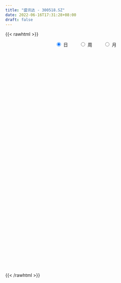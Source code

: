 ```yaml
---
title: "盛讯达 - 300518.SZ"
date: 2022-06-16T17:31:28+08:00
draft: false
---
```

{{< rawhtml >}}
    <div style="text-align: center">
        <label style="padding: 1rem;"><input style="margin-right: .5rem" type="radio" name="period" value="D" checked onclick="period_change(this)">日</label>
        <label style="padding: 1rem;"><input style="margin-right: .5rem" type="radio" name="period" value="W" onclick="period_change(this)">周</label>
        <label style="padding: 1rem;"><input style="margin-right: .5rem" type="radio" name="period" value="M" onclick="period_change(this)">月</label>
    </div>
    <div id="chart" style="height: 700px;"></div> 
    <script type="text/javascript">
        const D_v = [8743.06,7372.0,7614.0,22780.26,19165.8,17197.03,19594.0,12009.0,9727.28,10188.0,13752.0,8949.0,61482.19,76932.53,64871.6,42413.1,56506.67,46893.44,48197.78,44702.51,76559.94,64931.11,49526.12,51467.68,54058.9,32962.95,35787.16,51602.49,88160.63,82492.1,87393.48,55872.88,67352.03,54966.85,65053.92,44780.72,25283.0,26262.0,19002.38,20875.72,37127.81,25332.65,16514.0,13062.0,21139.84,17545.85,20921.0,23842.29,17334.38,14103.7,18120.13,17291.43,19416.22,17464.82,15230.21,9422.21,8445.75,15446.19,17345.0,16228.03,12354.56,15542.0,25780.61,32334.68,21942.03,51578.55,40254.23,30991.39,25853.61,39996.82,29171.0,25478.0,50320.87,54264.48,49457.71,45168.87,29158.0,27054.29,34263.22,25951.0,31557.35,27449.16,64862.31,88600.29,50470.39,41441.86,32479.08,63178.28,30211.5,138022.3,125265.71,122317.23,88820.03,98762.93,91011.55,85668.5,75068.34,96073.55,164400.93,130107.55,87281.28,58322.58,53489.35,47137.05,42860.06,74343.05,67261.16,52619.0,36305.0,52398.0,43716.0,47394.56,27410.29,24920.0,25652.09,16473.0,19513.0,18864.0,25933.12,18102.0,26502.0,36484.0,22325.34,25800.0,23080.0,23931.0,24838.36,32721.54,16696.0,23708.41,12718.33,20215.0,15482.0,13486.34,28237.6,24429.0,20982.0,14284.0,12259.0,14873.35,10709.0,17041.34,12152.0,9997.0,13002.0,11597.0,12796.0,21053.65,18704.63,10211.24,12384.0,17178.0,19460.0,17010.51,13511.0,12355.15,12004.1,11834.0,10292.4,12406.0,14480.1,16220.0,10580.55,28167.92,18752.76,26626.01,20002.0,16373.0,14266.0,22113.0,20274.0,19732.0,16869.0,12281.0,13081.0,17857.0,13375.0,10276.11,19299.25,16013.0,16424.0,9875.0,15579.92,10432.0,11252.0,11743.16,14311.0,10976.0,9066.0,10668.0,18765.0,15449.0,7225.0,7247.0,7722.0,6699.2,10960.36,4992.0,5840.0,3984.0,5697.0,9471.0,12896.0,9747.0,8663.38,5469.0,10040.0,5612.0,5030.0,15863.0,14032.0,10349.0,7272.0,17039.0,16906.57,7709.75,10503.0,7176.0,4931.0,6175.58,6514.0,5296.07,5297.07,13144.0,35671.39,24397.54,21186.8,22837.68,37345.95,53161.37,21088.0,20010.0,14706.0,9665.0,10393.01,12674.38,18340.09,18152.93,11910.0,8491.0,16709.09,22617.09,12523.0,9676.0,7815.0,40604.0,37498.54,21162.0,14620.08,19674.01,9839.0,13605.0,21916.0,18743.5,37471.66,72985.57,47411.0,50149.27,33251.0,37479.1,55298.79,59767.28,51526.59,32382.28,18929.44,18321.29,14070.99,16320.78,17805.93,18329.25,11690.39,12100.45,11944.01,17166.7,10984.69,15130.02,10373.4,14411.83,11803.06,10580.09,13621.06,9647.0,22525.96,15864.47,12823.91,14492.11,16374.2,24842.95,23543.15,12686.04,11885.0,22904.1,16213.09,11810.53,6878.42,9133.84,32289.95,18713.0,11695.92,11841.0,7823.89,7109.0,5228.85,6345.3,16866.64,16300.76,9503.42,8003.84,8752.81,9739.14,16073.26,20761.97,16691.97,11507.0,13965.2,9284.0,11340.23,57374.78,44236.81,22287.4,23730.76,16380.36,10402.36,13135.88,13814.36,8365.62,14382.0,14722.54,21857.43,9960.43,12248.0,7018.0,8743.0,8992.05,37113.43,33561.45,26826.56,22729.36,18209.36,13843.89,12344.0,10276.09,9921.09,17710.0,9166.0,9615.0,20446.0,24947.19,28018.59,27018.0,18275.0,16443.6,22990.0,14799.0,15055.0,16164.23,19916.87,21675.79,20590.35,53108.78,39745.4,36488.87,14400.28,16845.16,31848.93,27022.33,17971.86,11423.43,7969.01,12717.68,15351.39,53040.53,43531.58,32930.0,23430.77,39557.56,25695.67,20775.41,19015.96,26952.06,19585.33,16620.93,26464.84,23988.28,20324.23,27812.03,20964.23,19284.63,10867.09,9988.01,9415.0,25083.06,13124.83,17762.59,23361.67,17909.1,16258.47,56170.42,43420.59,18935.19,20188.18,23358.76,25350.07,26287.28,49890.22,42769.15,24693.0,25084.0,42086.13,37585.0,26892.97,43263.76,25734.0,22474.45,19230.34,14839.22,13190.82,12264.14,10551.35,14939.4,13471.29,11866.42,13333.66,12827.15,20245.96,24323.37,19126.0,10774.53,12265.77,18142.86,14033.2,26597.74,31114.1,53741.28,30355.95,18809.38,23863.19,34223.4,28502.96,18163.14,24348.0,27974.02,21187.7,20411.48,10759.97,11418.76,10633.32,12023.56,10285.14,36053.03,21463.93,17104.14,16484.62,14386.0,11519.0,18728.0,15094.0,18289.47,14708.47,18124.67,19056.29,15244.96,15674.7,18371.57,19611.0,21928.76,12274.53,17587.0,13768.45,13702.34,12332.0,6220.0,6722.7,5752.45,8048.75,6334.0,4092.0,10005.0,7698.03,10651.5,7971.53,13301.22,12597.0,15645.13,12331.42,19253.86,23872.89,12357.7,10704.59,7535.7,14007.31,7723.12,17653.0,14637.15,14434.2,6674.24,9589.89,6544.06,10614.0,7562.0]
const D_histogram = [0.0,-0.014039886,-0.0169664077,0.0357662195,0.0918211244,0.1129872371,0.1389984194,0.1299899744,0.1209058754,0.0807043371,0.081634731,0.048760561,0.1718091037,0.3104401433,0.3953417983,0.4316425175,0.5526570454,0.4887833823,0.5295161201,0.7045859317,0.78714635,0.7149805708,0.5250145138,0.553963849,0.4518634618,0.348527227,0.1679906457,0.0540848462,-0.0345463926,0.0007735232,0.120864803,0.1005325177,0.233614773,0.2179437337,-0.0450769714,-0.4115885137,-0.6071111702,-0.667235363,-0.7112121614,-0.7245491604,-0.7603653732,-0.8404839119,-0.8197247967,-0.7764389123,-0.6512482414,-0.5691443417,-0.4551500886,-0.3056843154,-0.2221726401,-0.1443042076,-0.1107401888,-0.1255976995,-0.135916407,-0.1648757583,-0.2093684116,-0.2052660986,-0.1800252589,-0.1322372265,-0.0878370221,-0.1121434168,-0.1096990976,-0.0699444056,0.0250944779,0.1229417121,0.1316239739,0.2502283247,0.3339391054,0.3351085326,0.3322189796,0.384891868,0.3232474985,0.3009360683,0.3299267123,0.4411312798,0.3870708732,0.1356508098,-0.0038761366,-0.0276569793,-0.0197003976,-0.019027028,0.0338871535,0.0305399331,0.1541318822,0.2872771645,0.3134766871,0.2105681764,0.1573727561,0.2577436532,0.7446318449,0.7975352976,1.174996886,1.4411351102,1.4307235008,1.0470641178,0.8403026583,0.7597227141,0.5488488275,0.6247679126,1.1066976197,1.2103295266,1.0495152604,0.7972742483,0.6752712167,0.4431969443,0.1571167919,-0.2387955891,-0.4135776739,-0.4983668308,-0.6456139419,-0.8604704887,-1.0827809928,-1.0122913046,-1.0021752202,-1.001342864,-1.0551448704,-1.0358570961,-1.0076988307,-1.0554848529,-0.9742910819,-0.8334362796,-0.6300388918,-0.7100121933,-0.7990511165,-0.9287649105,-1.061016385,-1.0304303935,-1.0163748734,-0.8139040409,-0.6418576283,-0.4613369713,-0.3145490117,-0.1588677549,-0.0239184511,0.0067773994,-0.107352919,-0.2064743399,-0.2062824529,-0.191246056,-0.2432007721,-0.1832566776,-0.158009528,-0.1497295232,-0.2064219979,-0.219985317,-0.2857139706,-0.2919736647,-0.3186780072,-0.2680020657,-0.2085237688,-0.1346838292,-0.0030756459,0.0716945989,0.0033723233,-0.1810579936,-0.2463014297,-0.2717880733,-0.3061383095,-0.3639672789,-0.3605372581,-0.2638243448,-0.0384453967,0.2411737546,0.4374735706,0.8057501695,0.9696678016,1.1995489911,1.3098476437,1.2872872323,1.1797019996,1.1028243054,1.1022313649,0.9236092816,0.7395779318,0.4516277099,0.1962097672,-0.1101146603,-0.3746013828,-0.5024199231,-0.2955011496,-0.0408350697,0.1532817782,0.2440390635,0.277462249,0.2202345559,0.0614615881,0.1076011359,0.0574264523,-0.0097734674,-0.1479171325,-0.2029709026,-0.2421638664,-0.3887862918,-0.5175899134,-0.5513502432,-0.5569744066,-0.5829660322,-0.4384283784,-0.335897302,-0.2528172256,-0.1869839858,-0.0973332202,0.0410587083,0.2083959284,0.3284688823,0.3569912493,0.3226317539,0.2314178415,0.1400934731,0.0608260656,0.199901652,0.3327907613,0.4170632974,0.4291195617,0.5774587016,0.4224098798,0.282203277,0.2326728196,0.0978146532,0.0528910811,0.0882691943,0.0742820602,0.079695448,0.0578745113,0.1131693987,0.5206053684,0.7343710586,0.9198055608,1.0533292349,0.6975541023,0.9462418804,0.892983766,0.777587378,0.7328200596,0.585579402,0.4557992285,0.4333484633,0.2064956616,0.1928862985,0.1332417779,0.1043640127,0.1426331018,-0.0595022245,-0.1667374927,-0.2289114169,-0.2233228767,-0.1661116262,0.1671714151,0.5005617182,0.4918459433,0.5162912977,0.4843965405,0.4668964323,0.2323573144,0.1594508227,-0.1526662201,-1.079191339,-1.8509425589,-2.5697159034,-2.9979583794,-3.2346030795,-3.2892607266,-2.9993193395,-2.4889895722,-1.9905157377,-1.609773559,-1.1410621539,-0.8108527724,-0.598870216,-0.5454041394,-0.3784254646,-0.2190276891,-0.1022324627,0.0068596098,0.1200671362,0.1932698981,0.2849837856,0.324130508,0.2624442378,0.1440223939,0.0884550165,0.1426416517,0.1469443419,0.0747479073,0.1037218674,0.1330872478,0.0574706329,0.0992139332,-0.0680577708,-0.1710646753,-0.161631595,-0.1131200724,0.0163120808,0.088809583,0.0929007462,0.1506927853,0.236217773,0.4930094693,0.5841011686,0.6788242995,0.681880621,0.6768217321,0.5696724723,0.4660329756,0.3964056961,0.232142249,0.2827642058,0.3071443775,0.3450074457,0.3343051316,0.278283998,0.3097558028,0.3579727944,0.3967492454,0.3647684171,0.2069586175,0.1433703555,0.1354631934,0.5020715958,0.4563670989,0.3922666795,0.3975979736,0.3182648882,0.2237607297,0.0903683428,-0.0357228616,-0.102045073,-0.1699537709,-0.2668184345,-0.4597473373,-0.5530307782,-0.6242947275,-0.6178863676,-0.5547022146,-0.4630854468,-0.2086997471,0.0671999923,0.2468797133,0.4264682244,0.5388155122,0.5674382654,0.5318558709,0.4260515358,0.33569202,0.3355658996,0.2725372573,0.2161614425,0.2519337982,0.2753666643,0.3581324484,0.4052852569,0.4292736936,0.3835385748,0.3887992198,0.3221146591,0.184379839,0.17228536,0.1791925482,0.0587547805,0.0401778698,0.205666661,0.2604002596,0.1063202945,0.0225623554,-0.0727683987,-0.2608106021,-0.2514507937,-0.3250500087,-0.3854205046,-0.4245218502,-0.4077078247,-0.3047451671,-0.0529335571,0.1923019354,0.1967598767,0.1657691135,0.3084504293,0.3750284997,0.3946670451,0.3804030879,0.35115219,0.248784961,0.2023919092,0.1892240358,-0.0204781712,-0.1700169886,-0.1657681321,-0.2506824557,-0.4068814804,-0.4595222914,-0.5244963908,-0.5677103846,-0.4552419595,-0.3476940281,-0.152987223,-0.0168937034,0.0862154041,0.0532824874,0.2691760501,0.38531475,0.4306862882,0.4372767413,0.4577847885,0.4638378351,0.3516044247,0.4606838081,0.3551797355,0.2915695969,0.2077481659,0.1936749726,0.0557744833,-0.2413432588,-0.1581754012,-0.0672038865,0.047655639,0.0947767674,0.041871407,-0.0978540844,-0.2601983694,-0.3803912043,-0.3297886543,-0.4114375895,-0.4954564285,-0.4835295896,-0.5156499902,-0.371493631,-0.2256688813,-0.1561278763,-0.153644068,-0.2012667271,-0.1171576271,-0.0312049211,0.0948646722,0.2201084619,0.3333002594,0.3952304968,0.4113110363,0.5104688855,0.5302538817,0.3716848189,0.2696127075,0.2817165675,0.2677424487,0.2356309354,0.2009556621,0.136677065,0.0664744032,-0.0230580158,-0.1620796191,-0.2204401378,-0.0128074251,0.011817638,0.0372055551,0.1293026625,0.1802316586,0.1780260014,-0.0020014804,-0.0779112829,-0.2286331686,-0.3310316042,-0.5004040698,-0.7923563358,-0.8613164347,-0.7536605913,-0.8927809067,-0.9398462831,-1.2181653161,-1.329863842,-1.2018824377,-1.1273932476,-0.8656817603,-0.5296399042,-0.3012640797,-0.1044313631,0.0517014657,0.181679934,0.2325162169,0.2573562565,0.1816888454,0.0855065912,0.1727661682,0.2302747871,0.4002518128,0.5689959918,0.652158074,0.8002775063,1.010792943,0.9898924325,0.921063566,0.8415719132,0.7608368869,0.6122594468,0.4869033353,0.4492102497,0.3346740024,0.2397566502,0.1634798418,0.0769854524,0.0031236571,-0.0653372012,-0.0820027443]
const D_fast = [0.0,-0.0175498575,-0.0247179812,0.0369562009,0.1159663869,0.1653793089,0.226140096,0.2496291447,0.2707715145,0.2507460605,0.2720851372,0.2514011073,0.4174019261,0.6336430014,0.817380106,0.9615914545,1.2207702438,1.2790924263,1.4522041941,1.8034204886,2.0827674944,2.189346858,2.1306344293,2.2980747268,2.3089402051,2.292735777,2.1541968572,2.0538122692,1.9565444323,1.9920577289,2.1423652094,2.1471660536,2.3386520021,2.3774668962,2.1031769483,1.6337682775,1.2864678285,1.059534795,0.8377549562,0.6432806671,0.417373111,0.1271335943,-0.0570384897,-0.2078623334,-0.2454837227,-0.3056659085,-0.3054591776,-0.2324144832,-0.2044459679,-0.1626535873,-0.1567746158,-0.2030315513,-0.2473293606,-0.3175076515,-0.4143424076,-0.4615566193,-0.4813220943,-0.4665933685,-0.4441524196,-0.4964946686,-0.5214751238,-0.4992065332,-0.3978940302,-0.2693113679,-0.2277231127,-0.0465616807,0.1206338764,0.2055804367,0.2857456286,0.4346414841,0.4538089892,0.506731576,0.6182038981,0.8396912855,0.8823985972,0.6648912363,0.5243952557,0.4937001683,0.4967316505,0.4926482632,0.554034233,0.5583219959,0.7204469156,0.9254114889,1.0299801833,0.9797137167,0.9658614854,1.1306682958,1.8037144487,2.0560017258,2.7272125358,3.3536345375,3.7009038033,3.5790104498,3.5823246548,3.6916753892,3.6180137094,3.8501247727,4.6087288848,5.0149431733,5.1165077221,5.0635852721,5.1104000446,4.9891250084,4.7423240539,4.2867127756,4.0085362724,3.7991554078,3.4905048112,3.0605306422,2.56752489,2.384941752,2.1445140314,1.8950106715,1.5774224475,1.3377459478,1.1139795056,0.8023222701,0.6399432707,0.572439003,0.6183266679,0.360850318,0.0720486158,-0.2898564059,-0.6873619766,-0.9143835835,-1.1544217818,-1.1554269595,-1.1438449539,-1.0786585398,-1.0105078331,-0.894543515,-0.765573824,-0.7331836236,-0.8741521718,-1.0248921777,-1.0762709039,-1.109046021,-1.2218009301,-1.207671005,-1.2219262375,-1.2510786134,-1.3593765876,-1.4279362359,-1.5650933822,-1.6443464924,-1.7507203367,-1.7670449117,-1.759697557,-1.7195285747,-1.5886893028,-1.4959954083,-1.5634746031,-1.7931694184,-1.9199882119,-2.0134218739,-2.1243066874,-2.2731274766,-2.3598317703,-2.3290749432,-2.1133073443,-1.7733947543,-1.4677265456,-0.8980124044,-0.4916778219,0.0380906154,0.4758511789,0.7751125756,0.9624528428,1.1612812249,1.4362461257,1.4885263627,1.4893894959,1.3143462014,1.1079807006,0.774127608,0.4159905398,0.1625670187,0.2956105049,0.5400678173,0.7725051098,0.924272161,1.0270609087,1.0248918545,0.8814842838,0.9545241155,0.918706045,0.8490627585,0.6739398103,0.5681433145,0.4684093841,0.2245903858,-0.0336107142,-0.2052086048,-0.3500763698,-0.5218095035,-0.4868789443,-0.4683221934,-0.4484464234,-0.42935918,-0.3640417195,-0.215385114,0.0040510882,0.2062412627,0.324011442,0.3703098852,0.3369504331,0.2806494329,0.2165885419,0.4056395412,0.6217263408,0.8102647013,0.9296008561,1.2223046713,1.1728583195,1.1032025359,1.1118402834,1.0014357803,0.9697349784,1.0271803903,1.0317637712,1.057101021,1.0497487122,1.1333359493,1.670923261,2.0682817159,2.4836676083,2.8805235912,2.6991369841,3.1843852323,3.3543730594,3.4333735159,3.5718112124,3.5709654053,3.5551350389,3.6410213896,3.4657925033,3.5004047147,3.4740706387,3.4712838767,3.5452112412,3.3282003587,3.1792807174,3.059878939,3.00963676,3.025320104,3.4003959991,3.8589267317,3.9731724427,4.1266906214,4.2158949994,4.3151189993,4.13866921,4.105625424,3.7553418261,2.5590188725,1.3245320129,-0.0366703075,-1.2144023784,-2.2596978484,-3.1366706771,-3.5965591248,-3.7084767506,-3.7076318505,-3.7293330616,-3.5458871949,-3.4183910066,-3.3561260042,-3.4390109624,-3.3666386538,-3.2619978005,-3.1707606898,-3.0599537149,-2.9167294045,-2.795209168,-2.6322493342,-2.5120699847,-2.5081451955,-2.5905614409,-2.6240150642,-2.5341680161,-2.4931292403,-2.5466386982,-2.4917342712,-2.4290970789,-2.4903460355,-2.4237992519,-2.6080853986,-2.7538584719,-2.7848332904,-2.7646017859,-2.6310916125,-2.5363917146,-2.5090753648,-2.4136101294,-2.2690306984,-1.8889866348,-1.6518696433,-1.3874404375,-1.2139139608,-1.0497674167,-1.0144985584,-1.0016298112,-0.9721556666,-1.0783835515,-0.9570705433,-0.8559042772,-0.7317893475,-0.6589153788,-0.6453655129,-0.5364547574,-0.3987445671,-0.2607808047,-0.2015695288,-0.307639674,-0.3353853471,-0.309426711,0.1826995904,0.2510868683,0.2850531188,0.3897839063,0.3900170429,0.3514530668,0.2406527657,0.1056308458,0.0137973662,-0.0965997745,-0.2601690467,-0.5680347838,-0.7995759192,-1.0269135505,-1.1749767824,-1.2504681831,-1.274622777,-1.072412014,-0.7797122765,-0.5383126272,-0.25210706,-0.0050558942,0.1654264254,0.2628079986,0.2635165474,0.2570800367,0.3408453911,0.3459510632,0.343615609,0.4423714143,0.5346459465,0.7069448427,0.8554189654,0.9867258255,1.0368753504,1.1393358003,1.1531799044,1.061540044,1.0925169051,1.1442222303,1.0384731577,1.0299407144,1.2468461709,1.3666798344,1.2391799429,1.1610625927,1.047539739,0.794294885,0.740791995,0.5859302778,0.4292046558,0.2839728476,0.198859917,0.2256362828,0.4642145036,0.7575254799,0.8111733903,0.8216249055,1.0414188287,1.201754024,1.3200593306,1.4008961454,1.4594332949,1.4192623062,1.4234672317,1.4576053673,1.2427836175,1.050740553,1.0135473764,0.8659624389,0.6080430442,0.4405216603,0.2444234631,0.0592818732,0.0579398084,0.0785642328,0.2350242322,0.3668943259,0.4915572845,0.4719449895,0.7551325649,0.9675999522,1.1206430625,1.2365527008,1.3715069452,1.4935194506,1.4691871463,1.6934374817,1.676728343,1.6860106036,1.6541262141,1.688471764,1.5645148955,1.2070613387,1.250685346,1.324855889,1.4516293243,1.5224446445,1.480007136,1.3158181234,1.0884242461,0.87313361,0.8412889965,0.656780664,0.4488977179,0.3399421593,0.1789092611,0.2301922126,0.319599742,0.3501087779,0.3141815693,0.2162422284,0.2710619216,0.3492133973,0.4989991586,0.6792700638,0.8757869262,1.0365247878,1.1554330864,1.3822081569,1.5345566235,1.4689087655,1.4342398309,1.5167728328,1.5697343262,1.5965305467,1.612094189,1.5819848582,1.5284007972,1.4331038742,1.2535623662,1.140091813,1.3445226694,1.372102142,1.4067914479,1.5312142209,1.6272011317,1.6695019749,1.4889741229,1.3935864996,1.1857063219,1.0005499852,0.7060765022,0.2160351522,-0.0682540553,-0.1490133597,-0.5113289018,-0.793355849,-1.3762162111,-1.8203806975,-1.9928699025,-2.2002290244,-2.1549379772,-1.9513060971,-1.7982462925,-1.6275214167,-1.4584632214,-1.2830647696,-1.1740994325,-1.0849203287,-1.1151655286,-1.189971135,-1.0595200159,-0.9444427003,-0.6744027213,-0.3634095444,-0.1172079437,0.2309808652,0.6941945376,0.9207671352,1.0822041603,1.2131054858,1.3225796812,1.3270671028,1.3234368252,1.3980463019,1.3671785552,1.3322003656,1.2967935176,1.2295454913,1.1564646104,1.0716694517,1.0345032225]
const D_slow = [0.0,-0.0035099715,-0.0077515734,0.0011899814,0.0241452625,0.0523920718,0.0871416766,0.1196391703,0.1498656391,0.1700417234,0.1904504061,0.2026405464,0.2455928223,0.3232028581,0.4220383077,0.5299489371,0.6681131984,0.790309044,0.922688074,1.0988345569,1.2956211444,1.4743662871,1.6056199156,1.7441108778,1.8570767433,1.94420855,1.9862062114,1.999727423,1.9910908249,1.9912842057,2.0215004064,2.0466335358,2.1050372291,2.1595231625,2.1482539197,2.0453567912,1.8935789987,1.7267701579,1.5489671176,1.3678298275,1.1777384842,0.9676175062,0.762686307,0.568576579,0.4057645186,0.2634784332,0.149690911,0.0732698322,0.0177266722,-0.0183493797,-0.0460344269,-0.0774338518,-0.1114129535,-0.1526318931,-0.204973996,-0.2562905207,-0.3012968354,-0.334356142,-0.3563153975,-0.3843512518,-0.4117760262,-0.4292621276,-0.4229885081,-0.3922530801,-0.3593470866,-0.2967900054,-0.2133052291,-0.1295280959,-0.046473351,0.049749616,0.1305614907,0.2057955077,0.2882771858,0.3985600057,0.495327724,0.5292404265,0.5282713923,0.5213571475,0.5164320481,0.5116752911,0.5201470795,0.5277820628,0.5663150333,0.6381343245,0.7165034962,0.7691455403,0.8084887293,0.8729246426,1.0590826038,1.2584664282,1.5522156497,1.9124994273,2.2701803025,2.531946332,2.7420219965,2.9319526751,3.0691648819,3.2253568601,3.502031265,3.8046136467,4.0669924618,4.2663110238,4.435128828,4.5459280641,4.585207262,4.5255083648,4.4221139463,4.2975222386,4.1361187531,3.9210011309,3.6503058827,3.3972330566,3.1466892515,2.8963535355,2.6325673179,2.3736030439,2.1216783362,1.857807123,1.6142343525,1.4058752826,1.2483655597,1.0708625114,0.8710997322,0.6389085046,0.3736544084,0.11604681,-0.1380469084,-0.3415229186,-0.5019873256,-0.6173215685,-0.6959588214,-0.7356757601,-0.7416553729,-0.739961023,-0.7667992528,-0.8184178378,-0.869988451,-0.917799965,-0.978600158,-1.0244143274,-1.0639167094,-1.1013490902,-1.1529545897,-1.207950919,-1.2793794116,-1.3523728278,-1.4320423296,-1.499042846,-1.5511737882,-1.5848447455,-1.585613657,-1.5676900072,-1.5668469264,-1.6121114248,-1.6736867822,-1.7416338005,-1.8181683779,-1.9091601977,-1.9992945122,-2.0652505984,-2.0748619476,-2.0145685089,-1.9052001163,-1.7037625739,-1.4613456235,-1.1614583757,-0.8339964648,-0.5121746567,-0.2172491568,0.0584569195,0.3340147608,0.5649170812,0.7498115641,0.8627184916,0.9117709334,0.8842422683,0.7905919226,0.6649869418,0.5911116544,0.580902887,0.6192233316,0.6802330975,0.7495986597,0.8046572987,0.8200226957,0.8469229797,0.8612795927,0.8588362259,0.8218569428,0.7711142171,0.7105732505,0.6133766776,0.4839791992,0.3461416384,0.2068980368,0.0611565287,-0.0484505659,-0.1324248914,-0.1956291978,-0.2423751943,-0.2667084993,-0.2564438222,-0.2043448401,-0.1222276196,-0.0329798073,0.0476781312,0.1055325916,0.1405559599,0.1557624763,0.2057378893,0.2889355796,0.3932014039,0.5004812944,0.6448459698,0.7504484397,0.8209992589,0.8791674638,0.9036211271,0.9168438974,0.938911196,0.957481711,0.977405573,0.9918742009,1.0201665505,1.1503178926,1.3339106573,1.5638620475,1.8271943562,2.0015828818,2.2381433519,2.4613892934,2.6557861379,2.8389911528,2.9853860033,3.0993358104,3.2076729263,3.2592968417,3.3075184163,3.3408288608,3.3669198639,3.4025781394,3.3877025833,3.3460182101,3.2887903559,3.2329596367,3.1914317301,3.2332245839,3.3583650135,3.4813264993,3.6103993237,3.7314984589,3.848222567,3.9063118956,3.9461746012,3.9080080462,3.6382102115,3.1754745718,2.5330455959,1.783556001,0.9749052312,0.1525900495,-0.5972397854,-1.2194871784,-1.7171161128,-2.1195595026,-2.4048250411,-2.6075382342,-2.7572557882,-2.893606823,-2.9882131892,-3.0429701114,-3.0685282271,-3.0668133247,-3.0367965406,-2.9884790661,-2.9172331197,-2.8362004927,-2.7705894333,-2.7345838348,-2.7124700807,-2.6768096678,-2.6400735823,-2.6213866055,-2.5954561386,-2.5621843267,-2.5478166684,-2.5230131851,-2.5400276278,-2.5827937966,-2.6232016954,-2.6514817135,-2.6474036933,-2.6252012975,-2.601976111,-2.5643029147,-2.5052484714,-2.3819961041,-2.2359708119,-2.0662647371,-1.8957945818,-1.7265891488,-1.5841710307,-1.4676627868,-1.3685613628,-1.3105258005,-1.2398347491,-1.1630486547,-1.0767967933,-0.9932205104,-0.9236495109,-0.8462105602,-0.7567173616,-0.6575300502,-0.5663379459,-0.5145982915,-0.4787557026,-0.4448899043,-0.3193720054,-0.2052802306,-0.1072135608,-0.0078140673,0.0717521547,0.1276923371,0.1502844228,0.1413537074,0.1158424392,0.0733539964,0.0066493878,-0.1082874465,-0.246545141,-0.4026188229,-0.5570904148,-0.6957659685,-0.8115373302,-0.8637122669,-0.8469122689,-0.7851923405,-0.6785752844,-0.5438714064,-0.40201184,-0.2690478723,-0.1625349883,-0.0786119833,0.0052794916,0.0734138059,0.1274541665,0.1904376161,0.2592792822,0.3488123943,0.4501337085,0.5574521319,0.6533367756,0.7505365805,0.8310652453,0.8771602051,0.9202315451,0.9650296821,0.9797183772,0.9897628447,1.0411795099,1.1062795748,1.1328596484,1.1385002373,1.1203081376,1.0551054871,0.9922427887,0.9109802865,0.8146251604,0.7084946978,0.6065677417,0.5303814499,0.5171480606,0.5652235445,0.6144135136,0.655855792,0.7329683993,0.8267255243,0.9253922855,1.0204930575,1.108281105,1.1704773452,1.2210753225,1.2683813315,1.2632617887,1.2207575416,1.1793155085,1.1166448946,1.0149245245,0.9000439517,0.768919854,0.6269922578,0.5131817679,0.4262582609,0.3880114552,0.3837880293,0.4053418803,0.4186625022,0.4859565147,0.5822852022,0.6899567743,0.7992759596,0.9137221567,1.0296816155,1.1175827216,1.2327536736,1.3215486075,1.3944410067,1.4463780482,1.4947967914,1.5087404122,1.4484045975,1.4088607472,1.3920597756,1.4039736853,1.4276678772,1.4381357289,1.4136722078,1.3486226155,1.2535248144,1.1710776508,1.0682182534,0.9443541463,0.8234717489,0.6945592514,0.6016858436,0.5452686233,0.5062366542,0.4678256372,0.4175089554,0.3882195487,0.3804183184,0.4041344865,0.4591616019,0.5424866668,0.641294291,0.7441220501,0.8717392714,1.0043027419,1.0972239466,1.1646271234,1.2350562653,1.3019918775,1.3608996113,1.4111385269,1.4453077931,1.461926394,1.45616189,1.4156419852,1.3605319508,1.3573300945,1.360284504,1.3695858928,1.4019115584,1.4469694731,1.4914759734,1.4909756033,1.4714977826,1.4143394904,1.3315815894,1.2064805719,1.008391488,0.7930623793,0.6046472315,0.3814520048,0.1464904341,-0.158050895,-0.4905168555,-0.7909874649,-1.0728357768,-1.2892562169,-1.4216661929,-1.4969822128,-1.5230900536,-1.5101646872,-1.4647447037,-1.4066156494,-1.3422765853,-1.296854374,-1.2754777262,-1.2322861841,-1.1747174873,-1.0746545341,-0.9324055362,-0.7693660177,-0.5692966411,-0.3165984054,-0.0691252972,0.1611405943,0.3715335726,0.5617427943,0.714807656,0.8365334898,0.9488360522,1.0325045528,1.0924437154,1.1333136758,1.1525600389,1.1533409532,1.1370066529,1.1165059668]
const D_data = [['2020-05-26', 21.95, 22.45, 21.63, 22.49],['2020-05-27', 22.38, 22.23, 22.04, 22.76],['2020-05-28', 22.23, 22.31, 21.92, 22.59],['2020-05-29', 22.25, 23.15, 22.03, 23.38],['2020-06-01', 23.0, 23.54, 22.91, 23.62],['2020-06-02', 23.42, 23.4, 23.16, 23.65],['2020-06-03', 23.49, 23.7, 23.31, 24.09],['2020-06-04', 23.72, 23.43, 23.4, 23.95],['2020-06-05', 23.62, 23.5, 23.22, 23.66],['2020-06-08', 23.72, 23.08, 23.03, 23.84],['2020-06-09', 23.44, 23.58, 23.07, 23.65],['2020-06-10', 23.49, 23.15, 23.1, 23.58],['2020-06-11', 23.0, 25.47, 23.0, 25.47],['2020-06-12', 25.0, 26.61, 24.5, 26.94],['2020-06-15', 26.11, 26.88, 25.84, 28.0],['2020-06-16', 27.1, 27.0, 26.4, 27.58],['2020-06-17', 27.1, 28.97, 27.0, 29.6],['2020-06-18', 28.51, 27.33, 27.33, 28.59],['2020-06-19', 26.93, 29.11, 26.93, 29.89],['2020-06-22', 29.01, 32.02, 29.01, 32.02],['2020-06-23', 33.45, 32.33, 31.28, 34.9],['2020-06-24', 32.4, 31.22, 30.79, 33.42],['2020-06-29', 30.56, 29.75, 29.4, 31.62],['2020-06-30', 30.38, 32.73, 29.75, 32.73],['2020-07-01', 32.8, 31.55, 30.5, 33.27],['2020-07-02', 31.43, 31.57, 30.88, 32.0],['2020-07-03', 31.44, 30.32, 30.11, 31.88],['2020-07-06', 30.4, 30.73, 29.9, 31.46],['2020-07-07', 30.7, 30.79, 30.51, 31.5],['2020-07-08', 30.36, 32.47, 29.92, 33.04],['2020-07-09', 32.5, 34.29, 32.01, 35.38],['2020-07-10', 33.85, 33.18, 32.86, 34.41],['2020-07-13', 33.07, 35.84, 33.06, 36.5],['2020-07-14', 35.86, 34.78, 33.9, 35.88],['2020-07-15', 34.18, 31.3, 31.3, 34.18],['2020-07-16', 30.5, 28.41, 28.25, 30.5],['2020-07-17', 28.53, 28.9, 28.38, 29.5],['2020-07-20', 29.09, 29.65, 28.7, 29.68],['2020-07-21', 29.6, 29.25, 29.1, 29.7],['2020-07-22', 29.18, 29.11, 29.04, 29.49],['2020-07-23', 28.57, 28.28, 27.26, 28.74],['2020-07-24', 28.11, 26.92, 26.6, 28.6],['2020-07-27', 26.93, 27.48, 26.91, 27.75],['2020-07-28', 27.68, 27.39, 27.11, 27.8],['2020-07-29', 27.22, 28.37, 27.22, 28.42],['2020-07-30', 28.37, 27.95, 27.82, 28.67],['2020-07-31', 27.97, 28.5, 27.9, 28.9],['2020-08-03', 28.64, 29.37, 28.5, 29.58],['2020-08-04', 29.28, 28.97, 28.68, 29.47],['2020-08-05', 29.08, 29.19, 28.77, 29.38],['2020-08-06', 29.1, 28.83, 28.3, 29.38],['2020-08-07', 28.78, 28.17, 27.52, 29.15],['2020-08-10', 28.0, 28.04, 27.74, 28.49],['2020-08-11', 28.18, 27.56, 27.5, 28.49],['2020-08-12', 27.34, 26.99, 26.46, 27.34],['2020-08-13', 27.46, 27.29, 27.11, 27.52],['2020-08-14', 27.29, 27.44, 26.95, 27.49],['2020-08-17', 27.39, 27.75, 27.3, 27.98],['2020-08-18', 27.93, 27.82, 27.52, 27.93],['2020-08-19', 27.83, 26.88, 26.8, 27.96],['2020-08-20', 26.8, 27.01, 26.21, 27.25],['2020-08-21', 27.01, 27.46, 27.01, 27.79],['2020-08-24', 27.71, 28.44, 26.75, 28.52],['2020-08-25', 28.33, 29.0, 28.1, 29.19],['2020-08-26', 29.07, 28.22, 28.05, 29.17],['2020-08-27', 28.39, 30.05, 28.22, 31.28],['2020-08-28', 30.0, 30.36, 29.26, 31.18],['2020-08-31', 30.36, 29.8, 29.67, 30.7],['2020-09-01', 29.81, 30.0, 29.2, 30.53],['2020-09-02', 30.13, 31.12, 30.0, 31.12],['2020-09-03', 31.12, 29.96, 29.87, 31.12],['2020-09-04', 29.24, 30.5, 29.13, 30.75],['2020-09-07', 30.75, 31.45, 30.25, 32.5],['2020-09-08', 31.32, 33.22, 30.95, 33.3],['2020-09-09', 33.17, 31.7, 31.41, 33.88],['2020-09-10', 32.24, 28.68, 28.39, 32.24],['2020-09-11', 28.39, 29.15, 27.78, 29.28],['2020-09-14', 29.47, 30.22, 28.68, 30.45],['2020-09-15', 30.3, 30.63, 29.98, 31.69],['2020-09-16', 30.29, 30.62, 30.0, 31.56],['2020-09-17', 30.48, 31.5, 30.48, 31.92],['2020-09-18', 31.3, 31.03, 30.38, 31.55],['2020-09-21', 31.03, 33.1, 30.51, 34.23],['2020-09-22', 33.5, 34.18, 33.5, 35.8],['2020-09-23', 34.77, 33.61, 33.26, 35.2],['2020-09-24', 34.0, 32.1, 31.58, 34.13],['2020-09-25', 32.11, 32.56, 32.11, 33.16],['2020-09-28', 33.03, 34.9, 32.98, 35.78],['2020-09-29', 41.88, 41.88, 41.88, 41.88],['2020-09-30', 42.78, 38.69, 37.54, 44.05],['2020-10-09', 38.67, 44.92, 38.3, 45.65],['2020-10-12', 45.75, 46.57, 42.25, 47.97],['2020-10-13', 45.5, 45.25, 43.8, 47.25],['2020-10-14', 43.8, 40.84, 40.7, 43.98],['2020-10-15', 39.73, 42.59, 38.52, 43.15],['2020-10-16', 42.0, 44.44, 41.58, 45.57],['2020-10-19', 44.0, 42.97, 42.85, 47.53],['2020-10-20', 44.6, 47.12, 43.0, 49.44],['2020-10-21', 47.21, 54.9, 47.21, 56.54],['2020-10-22', 52.18, 53.2, 50.6, 55.97],['2020-10-23', 52.0, 51.2, 50.5, 54.58],['2020-10-26', 50.05, 50.27, 47.32, 51.16],['2020-10-27', 49.8, 52.1, 48.8, 52.16],['2020-10-28', 50.65, 50.85, 49.88, 52.88],['2020-10-29', 49.2, 49.66, 48.5, 51.99],['2020-10-30', 50.68, 47.05, 46.66, 54.0],['2020-11-02', 49.0, 48.65, 47.31, 52.87],['2020-11-03', 49.0, 49.33, 47.31, 50.26],['2020-11-04', 49.34, 48.06, 47.53, 50.0],['2020-11-05', 48.7, 46.2, 44.69, 48.75],['2020-11-06', 46.0, 44.68, 43.74, 46.8],['2020-11-09', 45.08, 47.6, 44.68, 47.81],['2020-11-10', 47.92, 46.72, 46.1, 48.03],['2020-11-11', 46.51, 46.26, 45.67, 47.38],['2020-11-12', 46.21, 45.0, 44.51, 46.85],['2020-11-13', 45.28, 45.34, 44.31, 45.99],['2020-11-16', 45.34, 45.08, 44.5, 46.26],['2020-11-17', 45.07, 43.53, 43.01, 45.13],['2020-11-18', 43.12, 44.67, 43.12, 45.39],['2020-11-19', 44.55, 45.51, 43.61, 45.94],['2020-11-20', 45.99, 46.83, 45.06, 47.69],['2020-11-23', 46.44, 43.24, 42.9, 46.99],['2020-11-24', 43.14, 42.2, 41.7, 43.66],['2020-11-25', 42.49, 40.51, 40.47, 42.82],['2020-11-26', 40.11, 39.04, 38.69, 40.95],['2020-11-27', 38.99, 40.0, 38.01, 40.0],['2020-11-30', 39.31, 39.09, 37.61, 40.05],['2020-12-01', 39.26, 41.27, 38.36, 42.68],['2020-12-02', 41.5, 41.26, 40.62, 41.78],['2020-12-03', 41.28, 41.8, 41.27, 42.98],['2020-12-04', 41.58, 41.86, 41.3, 42.28],['2020-12-07', 42.04, 42.5, 42.04, 43.5],['2020-12-08', 42.73, 42.85, 42.24, 43.47],['2020-12-09', 43.0, 41.88, 41.65, 43.23],['2020-12-10', 41.78, 39.69, 39.4, 41.78],['2020-12-11', 39.57, 39.06, 31.76, 39.65],['2020-12-14', 40.01, 39.75, 37.62, 40.48],['2020-12-15', 40.2, 39.69, 39.32, 40.78],['2020-12-16', 40.0, 38.44, 38.4, 40.42],['2020-12-17', 38.51, 39.55, 37.69, 39.95],['2020-12-18', 39.57, 39.06, 38.78, 39.92],['2020-12-21', 39.46, 38.66, 38.55, 40.38],['2020-12-22', 39.0, 37.41, 37.4, 39.06],['2020-12-23', 37.6, 37.42, 36.87, 38.09],['2020-12-24', 37.96, 36.17, 36.1, 38.16],['2020-12-25', 36.3, 36.3, 35.14, 36.8],['2020-12-28', 36.3, 35.51, 35.0, 36.57],['2020-12-29', 35.78, 36.1, 35.3, 38.3],['2020-12-30', 36.23, 36.1, 35.52, 37.9],['2020-12-31', 36.14, 36.28, 35.84, 36.89],['2021-01-04', 36.1, 37.28, 35.9, 37.5],['2021-01-05', 37.35, 36.93, 36.4, 37.58],['2021-01-06', 36.56, 34.96, 34.34, 36.77],['2021-01-07', 34.71, 32.52, 32.24, 35.02],['2021-01-08', 32.86, 32.93, 31.84, 33.39],['2021-01-11', 33.19, 32.73, 32.61, 33.59],['2021-01-12', 33.0, 31.97, 31.9, 33.34],['2021-01-13', 32.83, 30.89, 30.53, 32.83],['2021-01-14', 30.92, 30.94, 30.14, 31.58],['2021-01-15', 31.6, 31.84, 30.88, 32.42],['2021-01-18', 31.84, 33.91, 31.84, 34.6],['2021-01-19', 33.57, 35.75, 33.42, 36.36],['2021-01-20', 35.75, 35.99, 35.03, 36.28],['2021-01-21', 36.16, 39.92, 35.51, 42.0],['2021-01-22', 40.0, 39.29, 38.45, 40.0],['2021-01-25', 39.3, 41.87, 38.48, 42.91],['2021-01-26', 42.0, 42.16, 40.6, 42.68],['2021-01-27', 42.4, 41.68, 41.19, 42.99],['2021-01-28', 41.68, 41.2, 41.01, 42.35],['2021-01-29', 41.1, 41.99, 41.09, 42.3],['2021-02-01', 42.23, 43.65, 42.21, 45.85],['2021-02-02', 43.7, 41.81, 41.8, 45.01],['2021-02-03', 41.52, 41.52, 39.75, 42.38],['2021-02-04', 40.64, 39.53, 39.47, 41.65],['2021-02-05', 40.49, 38.85, 38.26, 41.03],['2021-02-08', 39.97, 36.85, 36.71, 39.99],['2021-02-09', 37.2, 35.75, 35.2, 37.33],['2021-02-10', 36.0, 36.15, 34.8, 36.21],['2021-02-18', 36.73, 40.33, 36.73, 42.4],['2021-02-19', 40.7, 42.13, 40.09, 42.3],['2021-02-22', 42.1, 42.72, 41.7, 43.68],['2021-02-23', 41.5, 42.45, 41.06, 43.2],['2021-02-24', 42.5, 42.38, 41.51, 43.3],['2021-02-25', 42.75, 41.49, 40.81, 42.95],['2021-02-26', 41.5, 39.86, 39.72, 42.31],['2021-03-01', 39.06, 42.31, 39.06, 42.39],['2021-03-02', 42.37, 41.28, 41.01, 42.9],['2021-03-03', 41.33, 40.89, 40.05, 41.89],['2021-03-04', 40.48, 39.5, 39.18, 41.43],['2021-03-05', 39.0, 39.99, 37.97, 40.31],['2021-03-08', 40.28, 39.86, 39.51, 42.62],['2021-03-09', 39.8, 37.85, 37.5, 39.97],['2021-03-10', 38.45, 37.04, 36.75, 38.6],['2021-03-11', 37.48, 37.42, 36.4, 38.3],['2021-03-12', 37.82, 37.26, 36.98, 38.89],['2021-03-15', 37.25, 36.48, 36.2, 37.99],['2021-03-16', 36.75, 38.53, 36.1, 38.8],['2021-03-17', 38.9, 38.35, 38.0, 39.0],['2021-03-18', 38.01, 38.35, 37.82, 39.47],['2021-03-19', 37.51, 38.33, 37.38, 38.78],['2021-03-22', 38.54, 38.9, 38.0, 39.2],['2021-03-23', 38.72, 40.07, 38.2, 40.58],['2021-03-24', 40.07, 41.33, 39.71, 41.5],['2021-03-25', 41.1, 41.71, 41.1, 42.0],['2021-03-26', 41.46, 41.23, 40.39, 41.82],['2021-03-29', 41.23, 40.7, 40.56, 41.7],['2021-03-30', 40.7, 39.88, 38.87, 41.29],['2021-03-31', 39.84, 39.55, 39.1, 40.59],['2021-04-01', 39.2, 39.34, 38.57, 39.94],['2021-04-02', 39.28, 42.37, 39.04, 43.18],['2021-04-06', 42.4, 43.28, 41.61, 43.48],['2021-04-07', 43.72, 43.61, 42.77, 44.1],['2021-04-08', 44.05, 43.37, 43.3, 44.2],['2021-04-09', 43.21, 46.0, 43.21, 46.0],['2021-04-12', 46.0, 42.68, 42.65, 46.18],['2021-04-13', 43.1, 42.46, 42.16, 43.89],['2021-04-14', 42.2, 43.41, 41.5, 44.6],['2021-04-15', 43.2, 42.1, 41.8, 44.99],['2021-04-16', 42.09, 42.93, 41.68, 43.14],['2021-04-19', 42.5, 44.1, 42.5, 44.7],['2021-04-20', 44.0, 43.74, 43.54, 44.85],['2021-04-21', 43.66, 44.16, 43.02, 44.68],['2021-04-22', 44.3, 43.97, 43.51, 44.69],['2021-04-23', 43.3, 45.24, 43.3, 45.33],['2021-04-26', 45.26, 51.32, 45.26, 51.5],['2021-04-27', 50.11, 51.26, 49.88, 52.29],['2021-04-28', 51.05, 52.86, 50.03, 53.36],['2021-04-29', 52.37, 54.11, 51.92, 55.25],['2021-04-30', 54.45, 48.35, 47.11, 54.45],['2021-05-06', 49.63, 56.6, 49.63, 57.48],['2021-05-07', 56.39, 54.42, 53.51, 56.9],['2021-05-10', 54.42, 54.22, 53.89, 56.97],['2021-05-11', 55.15, 55.67, 53.22, 56.31],['2021-05-12', 55.28, 54.81, 54.34, 55.98],['2021-05-13', 54.39, 55.13, 54.02, 56.49],['2021-05-14', 55.25, 56.87, 55.25, 57.58],['2021-05-17', 57.79, 54.35, 52.51, 57.79],['2021-05-18', 55.42, 57.0, 53.29, 58.32],['2021-05-19', 57.01, 56.83, 55.66, 58.99],['2021-05-20', 56.47, 57.55, 55.79, 58.03],['2021-05-21', 57.55, 59.0, 57.55, 59.95],['2021-05-24', 57.51, 56.06, 53.0, 57.77],['2021-05-25', 56.69, 56.8, 55.7, 57.99],['2021-05-26', 57.46, 57.22, 56.4, 58.49],['2021-05-27', 58.5, 58.2, 57.16, 58.7],['2021-05-28', 58.81, 59.32, 57.2, 62.28],['2021-05-31', 59.57, 64.3, 59.56, 64.5],['2021-06-01', 65.3, 66.85, 65.3, 67.9],['2021-06-02', 66.86, 64.33, 64.2, 67.05],['2021-06-03', 65.29, 65.7, 64.75, 67.79],['2021-06-04', 65.76, 65.9, 65.1, 67.24],['2021-06-07', 67.4, 66.87, 66.22, 68.85],['2021-06-08', 66.57, 64.3, 63.88, 67.7],['2021-06-09', 64.35, 66.21, 63.92, 67.0],['2021-06-10', 66.29, 62.73, 61.0, 66.29],['2021-06-11', 62.53, 51.71, 50.18, 63.82],['2021-06-15', 51.8, 48.35, 46.78, 52.08],['2021-06-16', 46.9, 43.6, 42.38, 47.2],['2021-06-17', 43.4, 42.2, 41.9, 43.55],['2021-06-18', 42.02, 40.49, 40.09, 42.39],['2021-06-21', 40.1, 39.44, 38.2, 40.17],['2021-06-22', 39.45, 41.84, 38.66, 42.79],['2021-06-23', 41.8, 44.44, 40.12, 45.5],['2021-06-24', 44.76, 45.02, 44.1, 46.46],['2021-06-25', 44.79, 44.21, 43.62, 44.99],['2021-06-28', 44.21, 46.19, 44.2, 46.3],['2021-06-29', 46.0, 45.48, 45.16, 46.38],['2021-06-30', 45.46, 44.52, 43.26, 45.46],['2021-07-01', 44.58, 42.39, 42.16, 44.58],['2021-07-02', 42.11, 43.62, 40.98, 44.38],['2021-07-05', 44.1, 43.74, 43.49, 44.76],['2021-07-06', 44.62, 43.39, 42.23, 44.72],['2021-07-07', 43.82, 43.43, 42.84, 43.82],['2021-07-08', 43.39, 43.7, 43.12, 43.94],['2021-07-09', 43.69, 43.4, 43.14, 44.18],['2021-07-12', 43.48, 43.85, 42.82, 44.35],['2021-07-13', 43.84, 43.38, 43.1, 44.3],['2021-07-14', 43.5, 41.89, 41.3, 43.5],['2021-07-15', 41.82, 40.46, 40.07, 41.82],['2021-07-16', 40.46, 40.48, 40.1, 41.72],['2021-07-19', 40.7, 41.56, 40.61, 42.4],['2021-07-20', 41.83, 40.83, 40.38, 41.83],['2021-07-21', 40.99, 39.4, 38.28, 40.99],['2021-07-22', 39.39, 40.25, 38.68, 40.43],['2021-07-23', 40.12, 40.14, 39.4, 40.6],['2021-07-26', 40.14, 38.41, 37.85, 40.31],['2021-07-27', 38.7, 39.49, 38.21, 40.1],['2021-07-28', 39.3, 36.18, 35.0, 39.48],['2021-07-29', 36.68, 35.79, 34.98, 36.71],['2021-07-30', 35.77, 36.44, 35.38, 36.66],['2021-08-02', 36.95, 36.6, 35.9, 36.95],['2021-08-03', 36.74, 37.68, 36.01, 39.88],['2021-08-04', 37.48, 37.18, 36.16, 38.45],['2021-08-05', 36.96, 36.23, 36.0, 37.18],['2021-08-06', 36.26, 36.8, 35.88, 37.04],['2021-08-09', 36.6, 37.33, 36.21, 37.65],['2021-08-10', 37.56, 40.35, 37.04, 40.87],['2021-08-11', 40.5, 39.32, 39.09, 40.65],['2021-08-12', 39.18, 40.07, 39.18, 40.68],['2021-08-13', 40.19, 39.45, 38.88, 40.19],['2021-08-16', 39.6, 39.63, 39.14, 40.38],['2021-08-17', 39.67, 38.31, 38.3, 40.33],['2021-08-18', 38.6, 37.98, 37.81, 39.09],['2021-08-19', 37.88, 38.08, 37.5, 38.46],['2021-08-20', 37.9, 36.32, 35.89, 38.0],['2021-08-23', 36.32, 38.73, 36.16, 39.39],['2021-08-24', 38.87, 38.67, 37.76, 39.71],['2021-08-25', 39.19, 39.11, 38.34, 39.34],['2021-08-26', 40.09, 38.7, 38.28, 40.09],['2021-08-27', 38.4, 38.06, 37.74, 38.96],['2021-08-30', 39.0, 39.2, 38.1, 40.18],['2021-08-31', 39.2, 39.78, 38.56, 40.88],['2021-09-01', 39.6, 40.1, 38.7, 40.48],['2021-09-02', 39.9, 39.45, 38.77, 39.9],['2021-09-03', 39.44, 37.51, 37.51, 39.45],['2021-09-06', 37.56, 38.16, 37.37, 38.98],['2021-09-07', 38.64, 38.71, 37.63, 38.8],['2021-09-08', 38.51, 44.58, 38.0, 45.5],['2021-09-09', 42.2, 40.63, 40.52, 43.04],['2021-09-10', 41.17, 40.42, 39.7, 41.59],['2021-09-13', 40.0, 41.44, 39.2, 41.7],['2021-09-14', 41.53, 40.47, 40.1, 41.87],['2021-09-15', 40.3, 40.04, 39.69, 40.3],['2021-09-16', 40.0, 39.08, 39.08, 40.98],['2021-09-17', 39.16, 38.51, 37.45, 39.16],['2021-09-22', 37.91, 38.7, 37.53, 39.47],['2021-09-23', 38.73, 38.22, 37.69, 40.49],['2021-09-24', 38.9, 37.24, 37.05, 39.43],['2021-09-27', 38.35, 34.95, 33.9, 38.35],['2021-09-28', 34.5, 34.99, 34.19, 35.24],['2021-09-29', 34.99, 34.3, 33.38, 34.99],['2021-09-30', 34.26, 34.53, 34.15, 34.66],['2021-10-08', 35.1, 34.87, 34.45, 35.33],['2021-10-11', 34.87, 35.13, 34.71, 35.8],['2021-10-12', 35.11, 37.72, 35.11, 39.9],['2021-10-13', 35.86, 39.25, 35.86, 39.6],['2021-10-14', 39.14, 39.29, 38.89, 41.0],['2021-10-15', 39.3, 40.43, 39.3, 40.86],['2021-10-18', 40.42, 40.68, 39.73, 41.5],['2021-10-19', 40.84, 40.39, 40.13, 41.16],['2021-10-20', 40.88, 39.96, 39.28, 40.88],['2021-10-21', 40.2, 39.05, 39.0, 40.2],['2021-10-22', 39.01, 39.0, 38.58, 39.39],['2021-10-25', 39.0, 40.15, 38.62, 40.56],['2021-10-26', 40.18, 39.44, 39.06, 40.36],['2021-10-27', 39.05, 39.41, 38.3, 39.54],['2021-10-28', 39.29, 40.72, 39.0, 40.85],['2021-10-29', 41.0, 40.97, 39.03, 41.76],['2021-11-01', 40.2, 42.3, 40.12, 42.7],['2021-11-02', 42.2, 42.57, 42.11, 43.5],['2021-11-03', 42.57, 42.88, 42.13, 44.08],['2021-11-04', 43.18, 42.36, 41.99, 43.18],['2021-11-05', 42.19, 43.3, 41.75, 43.98],['2021-11-08', 43.3, 42.63, 42.1, 43.36],['2021-11-09', 42.23, 41.51, 41.4, 42.38],['2021-11-10', 41.57, 42.95, 41.23, 43.2],['2021-11-11', 42.81, 43.45, 41.7, 43.49],['2021-11-12', 43.41, 41.78, 41.71, 43.41],['2021-11-15', 41.46, 42.86, 41.4, 43.15],['2021-11-16', 43.11, 45.81, 41.88, 49.03],['2021-11-17', 45.01, 45.36, 44.8, 46.79],['2021-11-18', 45.0, 42.78, 42.32, 45.57],['2021-11-19', 42.45, 43.23, 42.44, 43.33],['2021-11-22', 43.5, 42.74, 42.5, 43.55],['2021-11-23', 42.4, 40.83, 40.39, 42.5],['2021-11-24', 41.0, 42.76, 40.68, 43.88],['2021-11-25', 42.76, 41.45, 41.14, 42.9],['2021-11-26', 41.66, 41.09, 40.27, 41.66],['2021-11-29', 40.8, 40.87, 40.2, 41.09],['2021-11-30', 40.46, 41.27, 40.46, 41.86],['2021-12-01', 41.48, 42.47, 41.18, 42.5],['2021-12-02', 42.07, 45.23, 42.07, 46.91],['2021-12-03', 45.24, 46.63, 45.24, 47.58],['2021-12-06', 46.4, 44.53, 44.2, 47.14],['2021-12-07', 45.33, 44.25, 43.47, 45.78],['2021-12-08', 44.25, 47.02, 43.8, 47.29],['2021-12-09', 46.32, 47.02, 46.32, 48.68],['2021-12-10', 46.73, 47.1, 46.44, 47.8],['2021-12-13', 47.01, 47.14, 46.46, 47.99],['2021-12-14', 47.48, 47.28, 46.5, 49.0],['2021-12-15', 46.8, 46.41, 46.31, 48.0],['2021-12-16', 46.55, 47.06, 46.25, 47.68],['2021-12-17', 46.81, 47.65, 45.78, 48.31],['2021-12-20', 47.25, 44.83, 44.83, 47.84],['2021-12-21', 44.46, 44.71, 44.22, 46.49],['2021-12-22', 44.81, 46.28, 44.81, 47.14],['2021-12-23', 46.75, 44.94, 44.75, 46.75],['2021-12-24', 46.29, 43.28, 42.81, 46.29],['2021-12-27', 43.28, 43.8, 42.59, 43.88],['2021-12-28', 44.04, 43.05, 42.9, 44.04],['2021-12-29', 43.27, 42.69, 42.5, 43.27],['2021-12-30', 42.5, 44.5, 42.46, 44.99],['2021-12-31', 44.5, 44.78, 43.83, 45.24],['2022-01-04', 44.9, 46.55, 44.59, 46.9],['2022-01-05', 46.57, 46.7, 45.9, 48.0],['2022-01-06', 46.5, 47.02, 45.82, 47.3],['2022-01-07', 47.02, 45.62, 45.6, 47.72],['2022-01-10', 45.7, 49.43, 45.7, 49.8],['2022-01-11', 50.0, 49.42, 48.82, 51.64],['2022-01-12', 49.4, 49.39, 48.64, 50.33],['2022-01-13', 49.1, 49.5, 49.06, 50.27],['2022-01-14', 49.1, 50.23, 49.05, 51.63],['2022-01-17', 50.78, 50.63, 49.9, 51.94],['2022-01-18', 50.08, 49.34, 49.1, 51.28],['2022-01-19', 48.89, 52.6, 48.5, 53.83],['2022-01-20', 52.3, 50.43, 50.23, 52.5],['2022-01-21', 50.27, 50.95, 49.83, 52.2],['2022-01-24', 50.29, 50.7, 49.88, 51.79],['2022-01-25', 50.0, 51.68, 50.0, 52.67],['2022-01-26', 50.61, 50.03, 48.6, 51.5],['2022-01-27', 49.99, 46.99, 46.85, 49.99],['2022-01-28', 47.8, 51.22, 47.8, 52.61],['2022-02-07', 52.69, 51.9, 50.0, 52.97],['2022-02-08', 51.91, 52.95, 50.8, 53.33],['2022-02-09', 52.6, 52.8, 51.7, 53.3],['2022-02-10', 52.7, 51.79, 50.9, 52.7],['2022-02-11', 51.7, 50.36, 50.01, 51.77],['2022-02-14', 50.09, 49.31, 48.8, 50.45],['2022-02-15', 49.5, 49.0, 48.3, 49.97],['2022-02-16', 49.18, 50.84, 48.7, 51.18],['2022-02-17', 50.22, 48.96, 48.58, 50.27],['2022-02-18', 48.54, 48.26, 47.7, 49.1],['2022-02-21', 47.91, 49.0, 47.91, 50.2],['2022-02-22', 48.5, 48.1, 47.21, 48.5],['2022-02-23', 47.9, 50.35, 47.8, 50.9],['2022-02-24', 50.48, 51.0, 48.59, 51.26],['2022-02-25', 51.32, 50.55, 49.45, 52.45],['2022-02-28', 50.56, 49.85, 48.67, 51.05],['2022-03-01', 49.5, 49.02, 48.7, 50.35],['2022-03-02', 48.51, 50.7, 48.51, 50.8],['2022-03-03', 50.55, 51.18, 50.13, 51.5],['2022-03-04', 51.18, 52.34, 51.06, 52.5],['2022-03-07', 52.13, 53.2, 51.7, 54.25],['2022-03-08', 53.21, 53.99, 52.52, 56.23],['2022-03-09', 54.1, 54.2, 52.1, 55.15],['2022-03-10', 54.88, 54.26, 53.43, 55.24],['2022-03-11', 53.49, 56.1, 53.1, 56.12],['2022-03-14', 56.15, 55.98, 55.4, 57.83],['2022-03-15', 56.66, 53.88, 53.85, 56.76],['2022-03-16', 53.8, 54.3, 52.0, 54.8],['2022-03-17', 54.6, 55.88, 54.01, 57.4],['2022-03-18', 55.01, 55.95, 53.54, 56.24],['2022-03-21', 55.5, 55.99, 54.45, 56.47],['2022-03-22', 55.22, 56.15, 55.2, 56.88],['2022-03-23', 56.19, 55.85, 55.41, 56.25],['2022-03-24', 55.61, 55.7, 54.69, 56.8],['2022-03-25', 55.44, 55.25, 55.05, 55.97],['2022-03-28', 55.22, 54.14, 53.73, 55.24],['2022-03-29', 54.3, 54.66, 53.88, 55.1],['2022-03-30', 54.44, 58.5, 54.39, 59.8],['2022-03-31', 58.48, 57.03, 56.8, 58.48],['2022-04-01', 57.03, 57.39, 56.5, 58.56],['2022-04-06', 57.83, 58.81, 57.44, 59.0],['2022-04-07', 58.8, 59.01, 58.11, 59.49],['2022-04-08', 59.0, 58.83, 58.3, 59.5],['2022-04-11', 58.83, 56.39, 56.01, 58.99],['2022-04-12', 57.1, 57.18, 54.68, 58.45],['2022-04-13', 56.52, 55.71, 54.79, 56.72],['2022-04-14', 55.8, 55.6, 55.35, 57.18],['2022-04-15', 55.1, 53.87, 52.98, 55.37],['2022-04-18', 53.78, 50.72, 50.58, 54.62],['2022-04-19', 50.72, 52.0, 50.6, 52.2],['2022-04-20', 51.99, 53.77, 51.64, 54.49],['2022-04-21', 53.6, 50.0, 49.52, 54.0],['2022-04-22', 50.99, 49.95, 46.53, 50.99],['2022-04-25', 49.3, 45.3, 44.0, 49.74],['2022-04-26', 44.68, 45.26, 44.66, 46.79],['2022-04-27', 44.88, 47.2, 42.5, 47.89],['2022-04-28', 47.38, 46.01, 45.83, 47.83],['2022-04-29', 46.49, 48.3, 45.83, 48.45],['2022-05-05', 48.01, 50.1, 47.1, 51.1],['2022-05-06', 49.0, 49.74, 48.8, 50.44],['2022-05-09', 49.49, 50.12, 49.3, 50.76],['2022-05-10', 49.51, 50.33, 48.0, 50.85],['2022-05-11', 50.3, 50.66, 50.0, 51.62],['2022-05-12', 50.8, 50.12, 49.74, 51.2],['2022-05-13', 50.66, 50.0, 49.7, 50.66],['2022-05-16', 50.5, 48.59, 48.23, 50.5],['2022-05-17', 49.09, 47.79, 46.81, 49.09],['2022-05-18', 47.55, 49.99, 47.55, 51.31],['2022-05-19', 49.15, 50.0, 49.05, 50.01],['2022-05-20', 50.47, 52.12, 49.55, 52.3],['2022-05-23', 52.45, 53.27, 52.21, 53.68],['2022-05-24', 53.27, 53.25, 52.4, 54.83],['2022-05-25', 53.21, 55.18, 53.0, 55.3],['2022-05-26', 56.68, 57.6, 54.99, 57.87],['2022-05-27', 57.59, 55.99, 55.21, 58.47],['2022-05-30', 56.0, 55.92, 55.64, 56.8],['2022-05-31', 55.92, 56.13, 55.01, 56.43],['2022-06-01', 56.3, 56.39, 55.75, 56.75],['2022-06-02', 56.07, 55.56, 54.76, 56.84],['2022-06-06', 55.51, 55.66, 55.41, 56.9],['2022-06-07', 55.2, 56.82, 54.82, 57.79],['2022-06-08', 57.0, 55.9, 55.07, 57.43],['2022-06-09', 55.73, 55.96, 54.0, 56.28],['2022-06-10', 55.96, 56.05, 55.1, 56.18],['2022-06-13', 55.93, 55.74, 54.9, 56.05],['2022-06-14', 55.74, 55.66, 54.81, 55.81],['2022-06-15', 55.89, 55.48, 55.1, 58.13],['2022-06-16', 55.99, 56.0, 55.22, 56.66]]
const W_v = [125.98,192.46,632.5,3323.68,236338.39,250370.14,178892.87,181691.88,204970.16,125791.12,114137.21,139991.35,36241.87,52745.95,54967.64,62627.17,60555.07,69647.94,70415.62,92062.85,70882.32,105854.33,58338.45,40378.07,19107.81,87495.96,116648.36,100237.91,49169.5,41902.51,79966.66,67863.49,87653.13,131273.49,66421.75,66375.77,60191.88,69637.88,63311.32,152514.38,68148.88,61906.62,51312.39,40031.55,30208.56,29617.19,18172.33,15824.04,27159.08,12804.51,14982.78,20432.18,39450.35,34640.21,39669.76,14458.43,7968.68,43209.13,26795.84,28524.71,25755.79,51043.5,26807.3,27568.69,20559.99,16523.3,7360.43,13197.65,13529.01,27074.36,16947.05,15358.14,13112.0,15900.06,11194.0,12982.43,13510.12,4839.0,6617.0,7436.8,7235.05,9535.57,6631.2,3909.0,3568.06,6666.01,4350.03,5111.1,8054.54,6907.0,341619.88,188170.85,154679.53,230463.0,139316.58,89485.26,80651.16,64785.0,77965.1,98986.57,54684.3,72122.59,65643.68,48090.87,64836.03,58649.24,103423.15,141130.99,177520.18,186777.34,102989.72,202757.04,135200.97,73093.92,74366.38,68855.19,33927.49,70223.7,63975.26,71901.04,68500.79,56282.41,119710.29,194028.2,110328.44,66089.2,53414.65,68717.5,83356.69,141433.36,124374.67,52016.72,131243.2,101612.14,109070.44,99029.65,145737.9,99468.92,10924.0,33699.24,73551.34,74878.99,96335.17,67162.4,48660.33,109749.2,51298.39,49118.01,57699.33,111598.32,230235.4,98417.83,116983.26,143373.03,72526.74,118624.37,83648.41,94799.41,98436.65,67927.33,71691.82,46538.42,34072.55,31623.46,50590.51,63186.19,70041.2,52616.07,43079.47,63856.96,59212.25,52571.6,77693.11,171303.72,258882.59,186193.56,223802.81,365521.58,257436.52,128600.56,89182.69,90691.93,69979.21,76915.78,171890.1,151490.82,228369.93,146275.02,277853.93,231412.08,125265.71,486580.24,552931.65,276152.09,252299.16,141849.94,108914.12,131620.34,110682.64,101849.94,73107.35,63789.34,62765.52,79543.51,58891.65,88201.33,99380.01,82237.0,41508.11,35312.25,63562.92,56764.16,56408.0,32475.56,46474.38,42014.0,48692.0,47226.32,36426.72,141439.36,74249.37,67448.39,73603.11,93235.09,102793.63,164721.73,168290.37,217904.38,84848.24,63886.24,62298.4,74482.4,91938.45,69691.14,83673.71,43373.68,52299.97,78999.4,144523.22,77463.72,37470.16,51083.86,8743.0,129222.85,64594.43,81884.19,112745.19,87610.89,164333.68,105111.71,132610.19,142389.41,108639.12,112373.4,68477.99,75291.83,162073.14,168989.72,174911.86,95468.83,63092.6,89856.14,81814.1,157883.9,133211.52,74411.23,96929.8,42389.62,84944.61,87958.52,79261.08,18552.0,30949.9,49627.28,83700.3,44605.3,61121.71,34309.95]
const W_histogram = [0.0,1.246997151,3.9687208773,8.6883510232,13.0298715874,14.1776258164,13.243233686,12.4578501856,11.4863546478,9.3342260216,7.6664065305,5.4690792421,3.3131760088,1.3959148574,-0.4888729853,-1.4760901083,-2.2789333696,-2.9865808693,-3.2275359297,-3.0264398832,-3.1020269473,-2.9519896833,-3.781672481,-4.3960131482,-5.532598979,-9.0354146604,-11.3384423841,-12.2795788979,-12.5788788271,-12.1679614618,-10.9821458218,-9.6751554544,-8.1753048544,-6.6018011375,-5.2927171978,-4.0412780493,-3.2946232653,-2.3777898763,-2.0370254597,-1.6378667947,-1.5766781907,-1.214480872,-1.1961209571,-1.0009438186,-0.6767259824,-0.3668536558,-0.0737225829,0.2154150158,0.6306294573,0.92552611,1.0834072845,1.1899746567,1.3154313283,1.3869931226,1.4427509154,1.4868590658,1.522431608,1.7579177857,1.9000527382,1.7427899846,1.6108261121,1.774934115,1.7673506023,1.5585406586,1.3579969702,1.2140862803,1.1047053549,1.0067813894,0.9424896376,1.0517479245,1.0402120737,0.9122698973,0.7523702521,0.6033583967,0.5760970971,0.4765675712,0.4258559354,0.3155327474,0.2143918356,0.0963779326,0.0248093157,0.1347420607,0.1341099722,0.135381243,0.1661882479,0.2632917257,0.3656256499,0.5199232592,0.5143604585,-0.5769870231,-1.4824263752,-1.893752298,-2.1086213739,-1.9239092692,-1.8386607416,-1.7056276877,-1.4640439508,-1.2977672091,-1.0351167274,-0.8536584185,-0.6655624577,-0.4388916602,-0.2499791681,-0.1355476839,-0.1264578604,0.0174432116,0.3020757376,0.603785246,0.9506983241,1.1875288553,1.4359666083,1.8310982667,1.9454816576,1.8141167335,1.7478150342,1.4122700548,1.1322996906,0.8309732875,0.5173998719,0.3058591861,0.239500443,0.1279491867,0.211884628,0.4300569744,0.4002227748,0.3987513413,0.3421114801,0.3328546108,0.3542994536,0.5002695157,0.3262096162,0.2413780441,0.3248599493,0.3070569826,0.4161806746,0.5254383963,0.6208351316,0.4662792028,0.3139831591,0.2475909199,0.2360430724,0.2704251738,0.2992677253,0.1692817351,0.0361562511,0.0566544004,0.0107785036,-0.0073104883,0.0274432686,0.3040317294,0.3162303947,0.3789726646,0.3881934448,0.3554799092,0.2705840251,-0.0365525988,-0.2619467918,-0.2469189182,-0.3673272927,-0.3421134412,-0.4176213971,-0.4971047209,-0.5361276571,-0.5886428743,-0.4942723579,-0.3978110671,-0.2939784617,-0.1622189274,-0.0360852504,0.0742487683,0.0436441266,0.1253178462,0.2006844114,0.4438262862,0.739440231,1.0258718586,1.0971036309,1.2671721106,1.0317279918,0.698887912,0.5480479341,0.3960485249,0.2248607268,0.0979707101,0.1890690457,0.2354550535,0.1557596404,0.2069926469,0.3147953711,0.7452474726,1.3600481393,1.6268496993,2.119877949,2.0277730066,1.6827199453,1.3867444173,1.1868532527,0.5239964891,0.1590911087,-0.2976880883,-0.6087389432,-0.9868936097,-1.2101744237,-1.5344331465,-1.7572594843,-1.3558210446,-0.8841933156,-0.7639757059,-0.8404961295,-0.4804638314,-0.3910828848,-0.3219727088,-0.4509754063,-0.4538538936,-0.2597085247,-0.0639770007,0.2815399239,0.2746068338,0.3898414933,0.6257733438,1.1124619385,1.4972515136,1.7741672603,1.8493997427,2.1895606706,1.3474584886,-0.0050515876,-0.6531272194,-1.0992693151,-1.3693378839,-1.6840762308,-1.841825702,-2.1031375563,-2.1517687159,-1.9134996443,-1.8724023684,-1.641983335,-1.4473800761,-1.0613188864,-0.8806757195,-0.7954036601,-0.8644630155,-0.8300199456,-0.3974891349,-0.1832981321,0.1002112931,0.4350520872,0.5378239037,0.6780645647,0.6037874648,0.8876920211,1.0556363691,1.144794589,0.8633052447,0.7368993636,0.6705239971,0.8843184333,1.0122441636,1.0486179166,0.951197919,0.6937236324,0.6280060533,0.6525827029,0.856699107,0.9111677756,0.8318083544,0.8520745369,0.887107316,0.5191040903,-0.0170357308,-0.4855500526,-0.6888144785,-0.7889048471,-0.6985818845,-0.3803732927,-0.2095604303,-0.0808967667,-0.0196733246]
const W_fast = [0.0,1.5587464387,5.2726503843,12.164368286,19.7633567471,24.4555174303,26.8319337213,29.1610127673,31.0611058915,31.2425337706,31.4913159122,30.6612584343,29.3336492032,27.7653667662,25.7583606772,24.4021210271,23.0295444234,21.5752517063,20.5274126635,19.9718987392,19.1208049382,18.5328447815,16.7577438635,15.0443999093,12.5246643337,6.7629949872,1.6253566674,-2.3856745708,-5.8296942067,-8.4607672069,-10.0204880223,-11.1322865185,-11.6762621321,-11.7532086997,-11.7673040594,-11.5261844232,-11.6031854556,-11.2807995356,-11.4492914839,-11.4595995176,-11.7925804613,-11.7340033605,-12.0146736849,-12.0697325011,-11.9146961605,-11.6965372479,-11.4218368207,-11.0788454681,-10.5059736622,-9.9796954821,-9.5509624864,-9.14690145,-8.6925869464,-8.2742768714,-7.8578313498,-7.4420084329,-7.0258279887,-6.3508623645,-5.7337142275,-5.455279485,-5.1845368294,-4.5766952978,-4.1424411599,-3.9616159389,-3.8226603847,-3.6630495046,-3.4962540913,-3.3424827095,-3.1711520518,-2.7989567838,-2.5504396162,-2.4503143183,-2.4221214004,-2.4202936567,-2.303530682,-2.283918315,-2.228165967,-2.2596059682,-2.3071489211,-2.4010683409,-2.4664346289,-2.3228163687,-2.2899209641,-2.2548043826,-2.1824503157,-2.0195239065,-1.8257835698,-1.5415051457,-1.4184778318,-2.6540720691,-3.930118015,-4.8148820124,-5.5569064318,-5.8531716443,-6.2275883021,-6.5209621701,-6.6453894209,-6.8035544816,-6.7996831817,-6.8316394775,-6.8099341311,-6.6929862486,-6.5665685486,-6.4860239853,-6.5085486269,-6.360286752,-6.0001352915,-5.5474794717,-4.9628918125,-4.4291790675,-3.8217496625,-2.9688434373,-2.368089632,-2.0459253728,-1.6752733136,-1.6577507793,-1.6546462208,-1.748229302,-1.9324527497,-2.0675286389,-2.0740122713,-2.1535762309,-2.0166696326,-1.6909830426,-1.6207615486,-1.5225451467,-1.4936571378,-1.4197003544,-1.3096806483,-1.0386432073,-1.1311507027,-1.1556377638,-0.9909408713,-0.9319795923,-0.7188107317,-0.4781934109,-0.2275878928,-0.2655740208,-0.3393742747,-0.3438687839,-0.2964058634,-0.1944174685,-0.0907579857,-0.1784235421,-0.3025099633,-0.2678482139,-0.3110294848,-0.3309460989,-0.2893315247,0.0632648684,0.1545211323,0.3120065684,0.4182757098,0.4744321515,0.4571822737,0.1409075001,-0.1499733908,-0.1966752468,-0.4089154445,-0.4692299533,-0.6491432585,-0.8529027625,-1.025957613,-1.2256335487,-1.2548311218,-1.2578225978,-1.2274846079,-1.1362798054,-1.019167441,-0.8902712302,-0.9099648403,-0.7969616591,-0.6714239911,-0.3173255447,0.1631484579,0.7060480502,1.0515557301,1.5384172375,1.5609051166,1.4027870149,1.3889590204,1.3359717425,1.220999126,1.1186017869,1.256967384,1.3622171551,1.3214616521,1.4244428204,1.6109443873,2.227708357,3.1825210585,3.8560350434,4.8790327803,5.2938710895,5.3694980145,5.4202085909,5.5170307395,4.9851730982,4.6600404949,4.1288392758,3.6656036851,3.0407256162,2.5149011962,1.8070341869,1.144892978,1.2073761565,1.4579555566,1.3871792399,1.1005347838,1.3404511242,1.3320613495,1.3206783483,1.0789317992,0.9625898385,1.0918080763,1.27154535,1.6874472557,1.749165874,1.9618609069,2.3542360932,3.1190401727,3.8781426261,4.5986001879,5.1361826059,6.0237337015,5.5184961416,4.1647231685,3.3533657319,2.6324063074,2.0200032676,1.284245863,0.6660399663,-0.1210562771,-0.7076296156,-0.9477354551,-1.3747387714,-1.5548155716,-1.7220573317,-1.6013258636,-1.6408516266,-1.7544304823,-2.0396055916,-2.2126675081,-1.879508981,-1.7111425113,-1.4025802629,-0.958976447,-0.7217486545,-0.4119918524,-0.335322086,0.1705054755,0.6023589158,0.977715783,0.9120527498,0.9698717096,1.0711273423,1.5060013869,1.8869881581,2.1855163902,2.3258958724,2.2418524939,2.3331364281,2.5208587535,2.9391499343,3.2214105468,3.3500032141,3.5832880308,3.840097639,3.6018704359,3.061471682,2.4715698472,2.0961018016,1.7987852212,1.7144627127,1.9375779813,2.0560007362,2.1644402081,2.220745319]
const W_slow = [0.0,0.3117492877,1.3039295071,3.4760172629,6.7334851597,10.2778916138,13.5887000353,16.7031625817,19.5747512437,21.9083077491,23.8249093817,25.1921791922,26.0204731944,26.3694519088,26.2472336624,25.8782111354,25.308477793,24.5618325756,23.7549485932,22.9983386224,22.2228318856,21.4848344648,20.5394163445,19.4404130575,18.0572633127,15.7984096476,12.9637990516,9.8939043271,6.7491846203,3.7071942549,0.9616577994,-1.4571310641,-3.5009572777,-5.1514075621,-6.4745868616,-7.4849063739,-8.3085621903,-8.9030096593,-9.4122660242,-9.8217327229,-10.2159022706,-10.5195224886,-10.8185527279,-11.0687886825,-11.2379701781,-11.329683592,-11.3481142378,-11.2942604838,-11.1366031195,-10.905221592,-10.6343697709,-10.3368761067,-10.0080182746,-9.661269994,-9.3005822652,-8.9288674987,-8.5482595967,-8.1087801503,-7.6337669657,-7.1980694696,-6.7953629415,-6.3516294128,-5.9097917622,-5.5201565976,-5.180657355,-4.8771357849,-4.6009594462,-4.3492640988,-4.1136416894,-3.8507047083,-3.5906516899,-3.3625842156,-3.1744916525,-3.0236520534,-2.8796277791,-2.7604858863,-2.6540219024,-2.5751387156,-2.5215407567,-2.4974462735,-2.4912439446,-2.4575584294,-2.4240309364,-2.3901856256,-2.3486385636,-2.2828156322,-2.1914092197,-2.0614284049,-1.9328382903,-2.0770850461,-2.4476916399,-2.9211297144,-3.4482850578,-3.9292623751,-4.3889275605,-4.8153344825,-5.1813454702,-5.5057872724,-5.7645664543,-5.9779810589,-6.1443716734,-6.2540945884,-6.3165893804,-6.3504763014,-6.3820907665,-6.3777299636,-6.3022110292,-6.1512647177,-5.9135901366,-5.6167079228,-5.2577162707,-4.7999417041,-4.3135712896,-3.8600421063,-3.4230883477,-3.070020834,-2.7869459114,-2.5792025895,-2.4498526215,-2.373387825,-2.3135127143,-2.2815254176,-2.2285542606,-2.121040017,-2.0209843233,-1.921296488,-1.835768618,-1.7525549652,-1.6639801019,-1.5389127229,-1.4573603189,-1.3970158079,-1.3158008206,-1.2390365749,-1.1349914063,-1.0036318072,-0.8484230243,-0.7318532236,-0.6533574338,-0.5914597038,-0.5324489358,-0.4648426423,-0.390025711,-0.3477052772,-0.3386662144,-0.3245026143,-0.3218079884,-0.3236356105,-0.3167747933,-0.240766861,-0.1617092623,-0.0669660962,0.030082265,0.1189522423,0.1865982486,0.1774600989,0.1119734009,0.0502436714,-0.0415881518,-0.1271165121,-0.2315218614,-0.3557980416,-0.4898299559,-0.6369906744,-0.7605587639,-0.8600115307,-0.9335061461,-0.974060878,-0.9830821906,-0.9645199985,-0.9536089669,-0.9222795053,-0.8721084025,-0.7611518309,-0.5762917732,-0.3198238085,-0.0455479008,0.2712451269,0.5291771248,0.7038991028,0.8409110864,0.9399232176,0.9961383993,1.0206310768,1.0678983382,1.1267621016,1.1657020117,1.2174501734,1.2961490162,1.4824608844,1.8224729192,2.229185344,2.7591548313,3.2660980829,3.6867780692,4.0334641736,4.3301774868,4.461176609,4.5009493862,4.4265273641,4.2743426283,4.0276192259,3.72507562,3.3414673333,2.9021524623,2.5631972011,2.3421488722,2.1511549457,1.9410309134,1.8209149555,1.7231442343,1.6426510571,1.5299072055,1.4164437321,1.351516601,1.3355223508,1.4059073317,1.4745590402,1.5720194135,1.7284627495,2.0065782341,2.3808911125,2.8244329276,3.2867828632,3.8341730309,4.171037653,4.1697747561,4.0064929513,3.7316756225,3.3893411515,2.9683220938,2.5078656683,1.9820812792,1.4441391003,0.9657641892,0.4976635971,0.0871677633,-0.2746772557,-0.5400069773,-0.7601759071,-0.9590268222,-1.175142576,-1.3826475624,-1.4820198462,-1.5278443792,-1.5027915559,-1.3940285341,-1.2595725582,-1.090056417,-0.9391095508,-0.7171865456,-0.4532774533,-0.167078806,0.0487475051,0.232972346,0.4006033453,0.6216829536,0.8747439945,1.1368984737,1.3746979534,1.5481288615,1.7051303748,1.8682760505,2.0824508273,2.3102427712,2.5181948598,2.731213494,2.952990323,3.0827663456,3.0785074129,2.9571198997,2.7849162801,2.5876900683,2.4130445972,2.317951274,2.2655611665,2.2453369748,2.2404186436]
const W_data = [['2016-06-24', 26.66, 32.0, 26.66, 32.0],['2016-07-01', 35.2, 51.54, 35.2, 51.54],['2016-07-08', 56.69, 83.01, 56.69, 83.01],['2016-07-15', 91.31, 133.68, 91.31, 133.68],['2016-07-22', 147.05, 162.99, 147.05, 190.7],['2016-07-29', 159.1, 150.0, 143.28, 166.8],['2016-08-05', 146.01, 137.2, 134.22, 147.38],['2016-08-12', 135.0, 146.89, 130.5, 148.88],['2016-08-19', 147.14, 152.0, 143.21, 161.0],['2016-08-26', 150.23, 140.05, 138.16, 151.7],['2016-09-02', 139.0, 145.85, 138.0, 149.98],['2016-09-09', 145.8, 137.5, 136.82, 152.1],['2016-09-14', 133.8, 133.39, 131.6, 136.33],['2016-09-23', 133.39, 130.96, 130.5, 136.33],['2016-09-30', 129.7, 125.17, 124.1, 129.8],['2016-10-14', 126.98, 131.56, 126.13, 134.07],['2016-10-21', 131.0, 131.16, 127.08, 132.0],['2016-10-28', 130.9, 129.7, 129.19, 136.2],['2016-11-04', 128.94, 133.93, 126.2, 135.0],['2016-11-11', 133.99, 140.19, 130.0, 145.76],['2016-11-18', 140.19, 137.83, 134.16, 142.99],['2016-11-25', 137.82, 141.55, 136.02, 147.68],['2016-12-02', 141.64, 127.72, 127.0, 141.88],['2016-12-09', 127.0, 126.07, 124.5, 128.8],['2016-12-16', 125.0, 113.46, 113.46, 125.0],['2017-07-14', 101.97, 67.77, 67.7, 101.97],['2017-07-21', 67.21, 60.92, 59.01, 68.55],['2017-07-28', 60.2, 61.33, 56.57, 63.0],['2017-08-04', 61.35, 57.21, 57.0, 61.35],['2017-08-11', 57.02, 57.22, 56.7, 58.8],['2017-08-18', 57.12, 62.3, 57.0, 62.97],['2017-08-25', 62.28, 62.25, 61.01, 64.98],['2017-09-01', 62.4, 64.76, 61.3, 65.5],['2017-09-08', 64.6, 67.47, 63.1, 71.18],['2017-09-15', 67.46, 66.37, 65.86, 69.52],['2017-09-22', 66.12, 67.85, 65.3, 68.7],['2017-09-29', 67.89, 62.87, 62.1, 69.5],['2017-10-13', 63.5, 66.01, 63.24, 68.38],['2017-10-20', 64.0, 59.12, 57.02, 64.3],['2017-10-27', 59.12, 59.01, 58.41, 65.03],['2017-11-03', 58.33, 53.3, 52.08, 58.8],['2017-11-10', 53.2, 55.62, 52.81, 56.86],['2017-11-17', 55.29, 49.85, 48.48, 55.9],['2017-11-24', 49.2, 50.2, 46.71, 53.0],['2017-12-01', 49.75, 50.96, 49.05, 51.45],['2017-12-08', 50.96, 50.47, 45.86, 50.96],['2017-12-15', 50.5, 50.1, 49.15, 51.75],['2017-12-22', 50.01, 50.07, 48.51, 50.5],['2017-12-29', 50.02, 52.3, 49.4, 53.47],['2018-01-05', 52.46, 51.77, 51.61, 53.0],['2018-01-12', 51.49, 50.55, 49.6, 51.77],['2018-01-19', 49.56, 50.04, 48.81, 50.68],['2018-01-26', 49.95, 50.46, 49.01, 54.95],['2018-02-02', 50.38, 50.0, 48.52, 50.7],['2018-02-09', 49.79, 49.93, 44.9, 50.4],['2018-02-14', 48.88, 49.93, 48.88, 50.0],['2018-02-23', 49.9, 50.0, 49.52, 51.98],['2018-03-02', 50.11, 53.37, 50.11, 54.57],['2018-03-09', 53.9, 53.57, 51.52, 54.52],['2018-03-16', 54.0, 50.18, 49.84, 54.3],['2018-03-23', 50.2, 50.06, 49.08, 53.33],['2018-03-30', 49.88, 54.28, 48.2, 56.32],['2018-04-04', 54.21, 53.1, 52.91, 56.5],['2018-04-13', 52.46, 50.51, 50.2, 53.89],['2018-04-20', 50.35, 49.91, 49.4, 51.02],['2018-04-27', 49.81, 50.0, 48.5, 50.8],['2018-05-04', 50.0, 50.0, 49.0, 50.6],['2018-05-11', 49.96, 49.79, 49.06, 50.35],['2018-05-18', 49.48, 49.95, 48.48, 49.95],['2018-05-25', 49.96, 52.48, 49.96, 53.38],['2018-06-01', 51.81, 51.54, 49.8, 53.33],['2018-06-08', 51.55, 49.99, 48.8, 51.98],['2018-06-15', 48.11, 49.01, 47.8, 49.97],['2018-06-22', 48.79, 48.41, 44.78, 49.5],['2018-06-29', 48.4, 49.51, 48.0, 49.93],['2018-07-06', 49.45, 48.28, 48.06, 51.49],['2018-07-13', 48.27, 48.46, 46.55, 49.46],['2018-07-20', 48.3, 47.2, 46.7, 48.3],['2018-07-27', 46.98, 46.59, 46.04, 47.31],['2018-08-03', 46.5, 45.55, 44.0, 46.5],['2018-08-10', 45.07, 45.31, 44.53, 46.27],['2018-08-17', 45.31, 47.4, 44.05, 47.46],['2018-08-24', 46.51, 46.07, 46.02, 48.29],['2018-08-31', 46.05, 45.86, 44.66, 46.77],['2018-09-07', 45.3, 46.1, 45.3, 46.48],['2018-09-14', 46.09, 47.12, 45.19, 47.94],['2018-09-21', 46.89, 47.66, 46.6, 47.93],['2018-09-28', 47.14, 49.06, 47.14, 49.07],['2018-10-12', 48.78, 47.59, 47.0, 49.45],['2018-10-19', 47.65, 30.69, 30.69, 48.39],['2018-10-26', 27.88, 26.45, 25.72, 33.6],['2018-11-02', 26.0, 27.33, 25.88, 27.85],['2018-11-09', 27.4, 26.03, 26.01, 28.38],['2018-11-16', 26.21, 28.81, 26.16, 29.38],['2018-11-23', 28.45, 26.19, 26.03, 28.9],['2018-11-30', 26.0, 25.3, 24.53, 27.49],['2018-12-07', 25.6, 25.69, 25.56, 26.98],['2018-12-14', 25.3, 23.98, 23.8, 25.3],['2018-12-21', 23.8, 24.61, 23.31, 26.08],['2018-12-28', 24.35, 23.2, 22.18, 24.4],['2019-01-04', 23.25, 22.81, 21.55, 23.34],['2019-01-11', 22.81, 23.09, 22.48, 23.49],['2019-01-18', 23.06, 22.57, 22.18, 23.31],['2019-01-25', 22.54, 21.4, 21.4, 22.86],['2019-02-01', 21.51, 19.4, 18.22, 21.64],['2019-02-15', 19.53, 20.55, 19.42, 20.93],['2019-02-22', 20.57, 22.7, 20.57, 22.94],['2019-03-01', 22.82, 23.98, 22.65, 24.57],['2019-03-08', 24.24, 26.07, 24.0, 28.2],['2019-03-15', 26.1, 26.31, 25.6, 29.79],['2019-03-22', 26.11, 28.05, 26.1, 29.2],['2019-03-29', 27.83, 32.23, 25.51, 33.0],['2019-04-04', 31.33, 30.96, 30.31, 33.5],['2019-04-12', 31.39, 28.76, 28.07, 31.39],['2019-04-19', 28.92, 29.95, 28.17, 30.17],['2019-04-26', 30.1, 26.29, 26.02, 30.22],['2019-04-30', 26.39, 25.92, 24.75, 26.69],['2019-05-10', 25.8, 24.48, 22.83, 25.88],['2019-05-17', 24.3, 22.84, 22.78, 25.0],['2019-05-24', 22.59, 22.68, 22.1, 24.63],['2019-05-31', 22.9, 23.63, 22.5, 24.6],['2019-06-06', 23.7, 22.4, 22.3, 24.0],['2019-06-14', 22.67, 24.59, 21.76, 25.18],['2019-06-21', 24.59, 27.04, 23.73, 28.0],['2019-06-28', 26.55, 24.48, 24.14, 26.85],['2019-07-05', 24.88, 24.79, 23.99, 25.3],['2019-07-12', 24.85, 23.97, 23.2, 24.9],['2019-07-19', 23.0, 24.4, 22.9, 25.25],['2019-07-26', 24.0, 24.85, 23.12, 25.5],['2019-08-02', 24.84, 26.98, 24.66, 26.98],['2019-08-09', 26.65, 23.01, 22.9, 27.3],['2019-08-16', 22.68, 23.45, 22.51, 24.32],['2019-08-23', 24.0, 25.59, 23.81, 26.24],['2019-08-30', 25.01, 24.57, 24.5, 26.84],['2019-09-06', 24.8, 26.53, 24.57, 26.77],['2019-09-12', 26.65, 27.35, 26.36, 27.6],['2019-09-20', 27.28, 28.06, 26.28, 28.5],['2019-09-27', 27.64, 25.09, 24.8, 27.96],['2019-09-30', 25.16, 24.5, 24.41, 25.23],['2019-10-11', 24.59, 25.12, 23.61, 25.26],['2019-10-18', 25.14, 25.71, 25.03, 26.39],['2019-10-25', 26.05, 26.48, 25.05, 26.85],['2019-11-01', 26.7, 26.75, 25.52, 27.45],['2019-11-08', 26.76, 24.62, 24.5, 26.99],['2019-11-15', 24.6, 23.9, 23.18, 24.6],['2019-11-22', 23.73, 25.51, 23.38, 26.28],['2019-11-29', 26.13, 24.59, 24.15, 26.14],['2019-12-06', 24.75, 24.72, 23.54, 24.77],['2019-12-13', 24.88, 25.39, 24.72, 25.74],['2019-12-20', 25.44, 29.36, 25.44, 29.36],['2019-12-27', 30.33, 27.05, 26.07, 31.47],['2020-01-03', 26.64, 28.15, 26.05, 28.52],['2020-01-10', 27.7, 27.98, 27.33, 28.94],['2020-01-17', 27.7, 27.7, 27.5, 31.06],['2020-01-23', 27.61, 27.0, 26.37, 28.88],['2020-02-07', 24.3, 23.27, 21.87, 24.3],['2020-02-14', 23.0, 22.75, 22.45, 23.68],['2020-02-21', 22.75, 25.0, 22.7, 25.3],['2020-02-28', 25.07, 22.77, 22.7, 26.02],['2020-03-06', 22.64, 24.04, 22.64, 24.48],['2020-03-13', 23.7, 22.31, 21.5, 24.05],['2020-03-20', 22.5, 21.43, 20.63, 22.85],['2020-03-27', 21.0, 21.14, 20.31, 21.46],['2020-04-03', 20.82, 20.19, 19.5, 21.0],['2020-04-10', 20.4, 21.61, 20.4, 22.5],['2020-04-17', 21.2, 21.68, 20.42, 22.68],['2020-04-24', 21.68, 21.91, 21.15, 24.18],['2020-04-30', 21.91, 22.58, 20.41, 22.93],['2020-05-08', 22.27, 22.99, 22.27, 23.3],['2020-05-15', 22.97, 23.31, 22.0, 23.67],['2020-05-22', 23.13, 21.67, 21.66, 23.45],['2020-05-29', 21.46, 23.15, 21.46, 23.38],['2020-06-05', 23.0, 23.5, 22.91, 24.09],['2020-06-12', 23.72, 26.61, 23.0, 26.94],['2020-06-19', 26.11, 29.11, 25.84, 29.89],['2020-06-24', 29.01, 31.22, 29.01, 34.9],['2020-07-03', 30.56, 30.32, 29.4, 33.27],['2020-07-10', 30.4, 33.18, 29.9, 35.38],['2020-07-17', 33.07, 28.9, 28.25, 36.5],['2020-07-24', 29.09, 26.92, 26.6, 29.7],['2020-07-31', 26.93, 28.5, 26.91, 28.9],['2020-08-07', 28.64, 28.17, 27.52, 29.58],['2020-08-14', 28.0, 27.44, 26.46, 28.49],['2020-08-21', 27.39, 27.46, 26.21, 27.98],['2020-08-28', 27.71, 30.36, 26.75, 31.28],['2020-09-04', 30.36, 30.5, 29.13, 31.12],['2020-09-11', 30.75, 29.15, 27.78, 33.88],['2020-09-18', 29.47, 31.03, 28.68, 31.92],['2020-09-25', 31.03, 32.56, 30.51, 35.8],['2020-09-30', 33.03, 38.69, 32.98, 44.05],['2020-10-09', 38.67, 44.92, 38.3, 45.65],['2020-10-16', 45.75, 44.44, 38.52, 47.97],['2020-10-23', 44.0, 51.2, 42.85, 56.54],['2020-10-30', 50.05, 47.05, 46.66, 54.0],['2020-11-06', 49.0, 44.68, 43.74, 52.87],['2020-11-13', 45.08, 45.34, 44.31, 48.03],['2020-11-20', 45.34, 46.83, 43.01, 47.69],['2020-11-27', 46.44, 40.0, 38.01, 46.99],['2020-12-04', 39.31, 41.86, 37.61, 42.98],['2020-12-11', 42.04, 39.06, 31.76, 43.5],['2020-12-18', 40.01, 39.06, 37.62, 40.78],['2020-12-25', 39.46, 36.3, 35.14, 40.38],['2020-12-31', 36.3, 36.28, 35.0, 38.3],['2021-01-08', 36.1, 32.93, 31.84, 37.58],['2021-01-15', 33.19, 31.84, 30.14, 33.59],['2021-01-22', 31.84, 39.29, 31.84, 42.0],['2021-01-29', 39.3, 41.99, 38.48, 42.99],['2021-02-05', 42.23, 38.85, 38.26, 45.85],['2021-02-10', 39.97, 36.15, 34.8, 39.99],['2021-02-19', 36.73, 42.13, 36.73, 42.4],['2021-02-26', 42.1, 39.86, 39.72, 43.68],['2021-03-05', 39.06, 39.99, 37.97, 42.9],['2021-03-12', 40.28, 37.26, 36.4, 42.62],['2021-03-19', 37.25, 38.33, 36.1, 39.47],['2021-03-26', 38.54, 41.23, 38.0, 42.0],['2021-04-02', 41.23, 42.37, 38.57, 43.18],['2021-04-09', 42.4, 46.0, 41.61, 46.0],['2021-04-16', 46.0, 42.93, 41.5, 46.18],['2021-04-23', 42.5, 45.24, 42.5, 45.33],['2021-04-30', 45.26, 48.35, 45.26, 55.25],['2021-05-07', 49.63, 54.42, 49.63, 57.48],['2021-05-14', 54.42, 56.87, 53.22, 57.58],['2021-05-21', 57.79, 59.0, 52.51, 59.95],['2021-05-28', 57.51, 59.32, 53.0, 62.28],['2021-06-04', 59.57, 65.9, 59.56, 67.9],['2021-06-11', 67.4, 51.71, 50.18, 68.85],['2021-06-18', 51.8, 40.49, 40.09, 52.08],['2021-06-25', 40.1, 44.21, 38.2, 46.46],['2021-07-02', 44.21, 43.62, 40.98, 46.38],['2021-07-09', 44.1, 43.4, 42.23, 44.76],['2021-07-16', 43.48, 40.48, 40.07, 44.35],['2021-07-23', 40.7, 40.14, 38.28, 42.4],['2021-07-30', 40.14, 36.44, 34.98, 40.31],['2021-08-06', 36.95, 36.8, 35.88, 39.88],['2021-08-13', 36.6, 39.45, 36.21, 40.87],['2021-08-20', 39.6, 36.32, 35.89, 40.38],['2021-08-27', 36.32, 38.06, 36.16, 40.09],['2021-09-03', 39.0, 37.51, 37.51, 40.88],['2021-09-10', 37.56, 40.42, 37.37, 45.5],['2021-09-17', 40.0, 38.51, 37.45, 41.87],['2021-09-24', 37.91, 37.24, 37.05, 40.49],['2021-09-30', 38.35, 34.53, 33.38, 38.35],['2021-10-08', 35.1, 34.87, 34.45, 35.33],['2021-10-15', 34.87, 40.43, 34.71, 41.0],['2021-10-22', 40.42, 39.0, 38.58, 41.5],['2021-10-29', 39.0, 40.97, 38.3, 41.76],['2021-11-05', 40.2, 43.3, 40.12, 44.08],['2021-11-12', 43.3, 41.78, 41.23, 43.49],['2021-11-19', 41.46, 43.23, 41.4, 49.03],['2021-11-26', 43.5, 41.09, 40.27, 43.88],['2021-12-03', 40.8, 46.63, 40.2, 47.58],['2021-12-10', 46.4, 47.1, 43.47, 48.68],['2021-12-17', 47.01, 47.65, 45.78, 49.0],['2021-12-24', 47.25, 43.28, 42.81, 47.84],['2021-12-31', 43.28, 44.78, 42.46, 45.24],['2022-01-07', 44.9, 45.62, 44.59, 48.0],['2022-01-14', 45.7, 50.23, 45.7, 51.64],['2022-01-21', 50.78, 50.95, 48.5, 53.83],['2022-01-28', 50.29, 51.22, 46.85, 52.67],['2022-02-11', 52.69, 50.36, 50.0, 53.33],['2022-02-18', 50.09, 48.26, 47.7, 51.18],['2022-02-25', 47.91, 50.55, 47.21, 52.45],['2022-03-04', 50.56, 52.34, 48.51, 52.5],['2022-03-11', 52.13, 56.1, 51.7, 56.23],['2022-03-18', 56.15, 55.95, 52.0, 57.83],['2022-03-25', 55.5, 55.25, 54.45, 56.88],['2022-04-01', 55.22, 57.39, 53.73, 59.8],['2022-04-08', 57.83, 58.83, 57.44, 59.5],['2022-04-15', 58.83, 53.87, 52.98, 58.99],['2022-04-22', 53.78, 49.95, 46.53, 54.62],['2022-04-29', 49.3, 48.3, 42.5, 49.74],['2022-05-06', 48.01, 49.74, 47.1, 51.1],['2022-05-13', 49.49, 50.0, 48.0, 51.62],['2022-05-20', 50.5, 52.12, 46.81, 52.3],['2022-05-27', 52.45, 55.99, 52.21, 58.47],['2022-06-02', 56.0, 55.56, 54.76, 56.84],['2022-06-10', 55.51, 56.05, 54.0, 57.79],['2022-06-17', 55.93, 56.0, 54.81, 58.13]]
const M_v = [226.98,490756.17,753079.25,336350.8,202891.81,361956.4700000001,85021.35,313684.64,295229.83,346285.9399999999,315968.37,216393.1899999999,95482.66,109711.97,105240.48,144783.42,91459.28,76030.88,57641.82,40232.67,32463.5,19695.2,458925.8300000001,699770.8100000001,322387.83,291520.47,294678.95,692425.71,385443.95,274600.79,480349.3400000001,331662.73,490595.4,464230.91,250764.3700000001,304570.6899999999,494281.77,385670.15,395508.84,236231.57,252055.98,218720.28,795066.7799999999,963550.36,440468.41,1004410.3899999999,1440929.6900000004,659521.9199999999,387356.4300000001,326016.5,222620.28,213243.1,294677.4,346034.4999999999,664924.63,328740.67,285873.7300000001,352705.1299999999,284444.47,490488.16,543803.42,581266.5499999999,259192.1,516371.8800000001,311657.9700000001,205891.77,116974.67]
const M_histogram = [0.0,6.5827920228,10.284856519,10.5068699389,10.1375050692,9.8876817545,7.6541597096,2.3324090528,-1.0309484695,-3.2721492204,-5.1662436951,-6.4400654803,-6.8818121517,-7.0267550809,-6.5919111804,-5.9654504601,-5.5674308127,-4.9270141649,-4.4295112348,-4.1001093383,-3.6880724984,-3.0147118188,-3.8326982114,-4.205132603,-4.3094007865,-4.3981401351,-3.7911083733,-2.6320391568,-2.0930411717,-1.709629514,-1.2395513689,-0.7580292623,-0.3534755655,0.0054084512,0.3946995268,0.6407052394,1.0218623788,1.2758814346,1.18190894,0.9601228433,1.0192990642,1.1157728011,1.8030206648,1.9390962514,2.0710665137,2.673201228,3.4985448874,3.3710475458,2.9739892152,2.9657379054,2.6945258502,2.3827192569,2.6377624287,3.6850105692,2.8852949459,1.7099511272,1.0856846943,0.2888797414,0.1710708937,0.0927890239,0.2480287789,0.7279178871,0.8860593137,1.3778670092,1.0345494168,1.2402513139,1.2684693698]
const M_fast = [0.0,8.2284900285,14.5017686545,17.3504995591,19.5155109567,21.7376080806,21.4176259631,16.6789775695,13.0578829298,9.9986448739,6.8129894754,3.9291513201,1.7669516108,-0.1346800887,-1.3478139832,-2.212715878,-3.2065539337,-3.7978908272,-4.4077657057,-5.1033911439,-5.6133724285,-5.6936897036,-7.469850649,-8.8935681915,-10.0751865715,-11.263460954,-11.6042062855,-11.1031468581,-11.087409166,-11.1314048868,-10.9712145839,-10.6791997929,-10.3630149875,-10.002778858,-9.5148129007,-9.1086308782,-8.4720081441,-7.8990187297,-7.6975139892,-7.6792693751,-7.3652683882,-6.989851451,-5.851848421,-5.2309987717,-4.5812618809,-3.3108268596,-1.6108469783,-0.8955824335,-0.5491434603,0.1840397062,0.5864591135,0.8703323345,1.7848161135,3.7533168963,3.6749250094,2.9270689725,2.5742237132,1.8496386956,1.7745975713,1.7195129575,1.9367599073,2.5986284872,2.9782847422,3.81455919,3.7298789518,4.2456436774,4.5909790758]
const M_slow = [0.0,1.6456980057,4.2169121355,6.8436296202,9.3780058875,11.8499263261,13.7634662535,14.3465685167,14.0888313993,13.2707940942,11.9792331704,10.3692168004,8.6487637625,6.8920749922,5.2440971971,3.7527345821,2.3608768789,1.1291233377,0.021745529,-1.0032818056,-1.9252999301,-2.6789778848,-3.6371524377,-4.6884355884,-5.7657857851,-6.8653208188,-7.8130979122,-8.4711077014,-8.9943679943,-9.4217753728,-9.731663215,-9.9211705306,-10.009539422,-10.0081873092,-9.9095124275,-9.7493361176,-9.4938705229,-9.1749001643,-8.8794229293,-8.6393922184,-8.3845674524,-8.1056242521,-7.6548690859,-7.170095023,-6.6523283946,-5.9840280876,-5.1093918658,-4.2666299793,-3.5231326755,-2.7816981992,-2.1080667366,-1.5123869224,-0.8529463152,0.0683063271,0.7896300635,1.2171178453,1.4885390189,1.5607589543,1.6035266777,1.6267239336,1.6887311284,1.8707106001,2.0922254285,2.4366921808,2.695329535,3.0053923635,3.322509706]
const M_data = [['2016-06-30', 26.66, 46.85, 26.66, 46.85],['2016-07-29', 51.54, 150.0, 51.54, 190.7],['2016-08-31', 146.01, 149.0, 130.5, 161.0],['2016-09-30', 149.0, 125.17, 124.1, 152.1],['2016-10-31', 126.98, 126.81, 126.13, 136.2],['2016-11-30', 127.49, 136.19, 126.92, 147.68],['2016-12-30', 136.35, 113.46, 113.46, 136.74],['2017-07-31', 101.97, 60.26, 56.57, 101.97],['2017-08-31', 60.65, 63.79, 56.7, 64.98],['2017-09-29', 64.32, 62.87, 62.1, 71.18],['2017-10-31', 63.5, 54.41, 53.25, 68.38],['2017-11-30', 54.1, 50.52, 46.71, 56.86],['2017-12-29', 50.08, 52.3, 45.86, 53.47],['2018-01-31', 52.46, 49.95, 48.52, 54.95],['2018-02-28', 49.9, 53.4, 44.9, 54.57],['2018-03-30', 53.05, 54.28, 48.2, 56.32],['2018-04-27', 54.21, 50.0, 48.5, 56.5],['2018-05-31', 50.0, 51.89, 48.48, 53.38],['2018-06-29', 51.24, 49.51, 44.78, 51.98],['2018-07-31', 49.45, 46.15, 45.65, 51.49],['2018-08-31', 45.76, 45.86, 44.0, 48.29],['2018-09-28', 45.3, 49.06, 45.19, 49.07],['2018-10-31', 48.78, 26.77, 25.72, 49.45],['2018-11-30', 26.86, 25.3, 24.53, 29.38],['2018-12-28', 25.6, 23.2, 22.18, 26.98],['2019-01-31', 23.25, 18.47, 18.22, 23.49],['2019-02-28', 18.6, 24.26, 18.49, 24.57],['2019-03-29', 24.24, 32.23, 23.4, 33.0],['2019-04-30', 31.33, 25.92, 24.75, 33.5],['2019-05-31', 25.8, 23.63, 22.1, 25.88],['2019-06-28', 23.7, 24.48, 21.76, 28.0],['2019-07-31', 24.88, 25.0, 22.9, 26.29],['2019-08-30', 25.2, 24.57, 22.51, 27.3],['2019-09-30', 24.8, 24.5, 24.41, 28.5],['2019-10-31', 24.59, 25.65, 23.61, 27.39],['2019-11-29', 25.99, 24.59, 23.18, 27.45],['2019-12-31', 24.75, 27.28, 23.54, 31.47],['2020-01-23', 27.46, 27.0, 26.37, 31.06],['2020-02-28', 24.3, 22.77, 21.87, 26.02],['2020-03-31', 22.64, 19.92, 19.81, 24.48],['2020-04-30', 20.0, 22.58, 19.5, 24.18],['2020-05-29', 22.27, 23.15, 21.46, 23.67],['2020-06-30', 23.0, 32.73, 22.91, 34.9],['2020-07-31', 32.8, 28.5, 26.6, 36.5],['2020-08-31', 28.64, 29.8, 26.21, 31.28],['2020-09-30', 29.81, 38.69, 27.78, 44.05],['2020-10-30', 38.67, 47.05, 38.3, 56.54],['2020-11-30', 49.0, 39.09, 37.61, 52.87],['2020-12-31', 39.26, 36.28, 31.76, 43.5],['2021-01-29', 36.1, 41.99, 30.14, 42.99],['2021-02-26', 42.23, 39.86, 34.8, 45.85],['2021-03-31', 39.06, 39.55, 36.1, 42.9],['2021-04-30', 39.2, 48.35, 38.57, 55.25],['2021-05-31', 49.63, 64.3, 49.63, 64.5],['2021-06-30', 65.3, 44.52, 38.2, 68.85],['2021-07-30', 44.58, 36.44, 34.98, 44.76],['2021-08-31', 36.95, 39.78, 35.88, 40.88],['2021-09-30', 39.6, 34.53, 33.38, 45.5],['2021-10-29', 35.1, 40.97, 34.45, 41.76],['2021-11-30', 40.2, 41.27, 40.12, 49.03],['2021-12-31', 41.48, 44.78, 41.18, 49.0],['2022-01-28', 44.9, 51.22, 44.59, 53.83],['2022-02-28', 52.69, 49.85, 47.21, 53.33],['2022-03-31', 49.5, 57.03, 48.51, 59.8],['2022-04-29', 57.03, 48.3, 42.5, 59.5],['2022-05-31', 48.01, 56.13, 46.81, 58.47],['2022-06-30', 56.3, 56.0, 54.0, 58.13]]
        const D_a = [null,null,null,null,null,null,null,null,null,null,null,null,null,null,null,null,null,null,null,null,34.9,null,null,null,null,null,null,29.9,null,null,null,null,36.5,null,null,null,null,null,null,null,null,26.6,null,null,null,null,null,29.58,null,null,null,null,null,null,null,null,null,null,null,null,26.21,null,null,null,null,null,null,null,null,null,null,null,null,null,33.88,null,null,null,null,null,null,30.38,null,null,null,null,null,null,null,null,null,null,null,null,null,null,null,null,56.54,null,null,null,null,null,null,null,null,null,null,null,43.74,null,null,null,null,null,null,null,null,null,47.69,null,null,null,null,null,37.61,null,null,null,null,43.5,null,null,null,null,null,null,null,null,null,null,null,null,null,null,null,null,null,null,null,null,null,null,null,null,null,null,30.14,null,null,null,null,null,null,null,null,null,null,null,45.85,null,null,null,null,null,null,34.8,null,null,null,null,43.3,null,null,null,null,null,null,null,null,null,null,null,null,null,36.1,null,null,null,null,null,null,42.0,null,null,null,null,38.57,null,null,null,null,null,46.18,null,null,null,41.68,null,null,null,null,null,null,null,null,null,null,null,null,null,null,null,null,null,null,null,null,null,null,null,null,null,null,null,null,null,null,null,null,68.85,null,null,null,null,null,null,null,null,38.2,null,null,null,null,null,46.38,null,null,null,null,null,null,null,null,null,null,null,null,null,null,null,null,null,null,null,null,null,34.98,null,null,null,null,null,null,null,40.87,null,null,null,null,null,null,null,35.89,null,null,null,null,null,null,null,null,null,null,null,null,45.5,null,null,null,null,null,null,null,null,null,null,null,null,33.38,null,null,null,null,null,null,null,41.5,null,null,null,null,null,null,38.3,null,null,null,null,44.08,null,null,null,null,41.23,null,null,null,49.03,null,null,null,null,null,null,null,null,40.2,null,null,null,null,null,null,null,null,null,null,49.0,null,null,null,null,null,null,null,null,null,null,null,42.46,null,null,null,null,null,null,null,null,null,null,null,null,null,null,null,null,null,null,null,null,null,53.33,null,null,null,null,null,null,null,null,null,47.21,null,null,null,null,null,null,null,null,null,null,null,null,null,57.83,null,null,null,53.54,null,null,null,null,null,null,null,59.8,null,null,null,null,null,null,null,null,null,null,null,null,null,null,null,null,null,42.5,null,null,null,null,null,null,51.62,null,null,null,46.81,null,null,null,null,null,null,null,58.47,null,null,null,null,null,null,null,54.0,null,null,null,null,null]
const W_a = [null,null,null,null,190.7,null,null,null,null,null,null,null,null,null,124.1,null,null,null,null,null,null,147.68,null,null,null,null,null,56.57,null,null,null,null,null,71.18,null,null,null,null,null,null,null,null,null,null,null,45.86,null,null,null,null,null,null,54.95,null,null,null,null,null,null,null,null,48.2,null,null,null,null,null,null,null,53.38,null,null,null,null,null,null,null,null,null,44.0,null,null,null,null,null,null,null,null,49.45,null,null,null,null,null,null,null,null,null,null,null,null,null,null,null,18.22,null,null,null,null,null,null,null,33.5,null,null,null,null,null,null,null,null,null,21.76,null,null,null,null,null,null,null,null,null,null,null,null,null,28.5,null,null,null,null,null,null,null,23.18,null,null,null,null,null,31.47,null,null,null,null,null,null,null,null,null,null,null,null,19.5,null,null,null,null,null,null,null,null,null,null,null,null,null,null,36.5,null,null,null,null,26.21,null,null,null,null,null,null,null,null,56.54,null,null,null,null,null,null,null,null,null,null,null,30.14,null,null,null,null,null,null,null,null,null,null,null,null,null,null,null,null,null,null,null,null,68.85,null,null,null,null,null,null,null,null,null,null,null,null,null,null,null,33.38,null,null,null,null,null,null,49.03,null,null,null,null,null,42.46,null,null,null,null,null,null,null,null,null,null,null,59.8,null,null,null,null,null,null,null,null,null,54.0,null]
const M_a = [null,190.7,null,null,null,null,null,null,null,null,null,null,null,null,null,null,null,null,null,null,null,null,null,null,null,18.22,null,null,null,null,null,null,null,null,null,null,null,null,null,null,null,null,null,null,null,null,null,null,null,null,null,null,null,null,68.85,null,null,null,null,null,null,null,null,null,null,null,null]
        const D_b = [[{ coord: ['2020-06-23', 34.9] }, { coord: ['2020-07-24', 29.9] }],[{ coord: ['2020-07-24', 29.58] }, { coord: ['2020-09-09', 26.6] }],[{ coord: ['2020-10-21', 47.69] }, { coord: ['2020-11-30', 43.74] }],[{ coord: ['2020-11-30', 43.5] }, { coord: ['2021-12-30', 37.61] }],[{ coord: ['2022-03-14', 57.83] }, { coord: ['2022-04-27', 53.54] }],[{ coord: ['2022-04-27', 51.62] }, { coord: ['2022-05-27', 46.81] }]]
const W_b = [[{ coord: ['2016-07-22', 147.68] }, { coord: ['2017-07-28', 124.1] }],[{ coord: ['2017-12-08', 53.38] }, { coord: ['2018-10-12', 48.2] }],[{ coord: ['2019-02-01', 28.5] }, { coord: ['2020-08-21', 21.76] }],[{ coord: ['2020-10-23', 56.54] }, { coord: ['2022-04-01', 33.38] }]]
const M_b = []
    </script>
{{< /rawhtml >}}